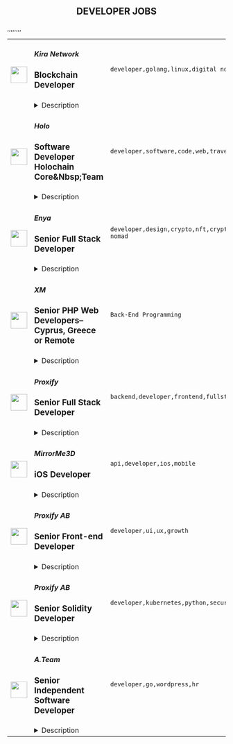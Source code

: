 <div align="center"><h2>DEVELOPER JOBS</h2></div><table><tr>
                <td width="100" height="100" rowspan="2">
                    <img src="https://remoteok.com/assets/img/jobs/a52403dfef80da348b36a5e3c4ad0f371669274139.peg" width="38px" height="auto">
                </td>
                <td width="300">
                    <h5>Kira Network</h5>
                    <h3>Blockchain Developer</h3>
                </td>
                <td width="300">
                    <code>developer,golang,linux,digital nomad</code>
                </td>
                <td width="200">
                <text>1 days ago</text>
                </td>
                <td width="100" rowspan="2">
                <a href="https://remoteOK.com/remote-jobs/remote-blockchain-developer-kira-network-153689" align="right" target="_blank">Apply</a>
                </td>
            </tr>
            <tr>
                <td colspan="3">
                <details><summary>Description</summary>
                <p>KIRA Blockchain Developer</p>

<h3>
<br>
Requirements:</h3>

<ul>
        <li>Excellent understanding of Golang and cosmos-sdk with prior experience in blockchain development. </li>
        <li>Strong familiarity with Linux OS,</li>
        <li>Basic familiarity  infrastructure development</li>
</ul><br/><br/>Please mention the word **EXCITE** and tag RMTguMjA1LjY2LjEwNg== when applying to show you read the job post completely (#RMTguMjA1LjY2LjEwNg==). This is a beta feature to avoid spam applicants. Companies can search these words to find applicants that read this and see they're human.
                </details>
                </td>
            </tr>,<tr>
                <td width="100" height="100" rowspan="2">
                    <img src="https://remoteok.com/assets/img/jobs/b5adefadd1fa433f29fa71bbd8e960361669101321.png" width="38px" height="auto">
                </td>
                <td width="300">
                    <h5>Holo</h5>
                    <h3>Software Developer Holochain Core&Nbsp;Team</h3>
                </td>
                <td width="300">
                    <code>developer,software,code,web,travel,cloud,digital nomad</code>
                </td>
                <td width="200">
                <text>3 days ago</text>
                </td>
                <td width="100" rowspan="2">
                <a href="https://remoteOK.com/remote-jobs/remote-software-developer-holochain-corenbspteam-holo-152677" align="right" target="_blank">Apply</a>
                </td>
            </tr>
            <tr>
                <td colspan="3">
                <details><summary>Description</summary>
                <div>
<p></p>
<p><span>Full time - contract<br>(Full Time - 100% Remote Work)</span></p>
<p></p>
<p></p>
<p>Time Zone: CET TO ET  (EU to Eastern USA)</p>
<p></p>
<p></p>
<p>Language: English Fluenc<span>y</span></p>
<p></p>
<p></p>
<p>This opportunity is in a rapidly growing, disruptive global tech startup.</p>
<p></p>
<p></p>
<p>We are looking for a software developer to join our Holochain core team. </p>
<p></p>
<p></p>
<h3><b>What will you do:</b></h3>
<p></p>
<p></p>
<p>The person best suited for this role will be able to engage directly with our open-source community and internal app devs to respond to issues and feedback, as well as the ability to dive deep into the code to solve problems and implement new features. You will know you are the person for the job if:</p>
<p></p>
<p></p>
<ul>
<li>You are able to effectively work on an established codebase.</li>
<li>You are open and excited to interface with the community of developers to:<ul>
<li><span>Respond to Github issues</span></li>
<li>Respond to bugs and implement fixes</li>
<li>Receive and respond to feedback and requests from the community</li>
</ul>
</li>
<li>You can deep dive into potentially time-sensitive community/product issues, create reproductions as needed, and implement timely and correct iterative fixes<ul>
<li>Performance testing</li>
<li>Correctness of implementation</li>
<li>Ergonomics (DRY, maintainable, testable patterns)</li>
</ul>
</li>
<li>You can jump into our Continuous integration pipeline to make improvements, including our hand-crafted Nix environment</li>
<li>You are proficient in documenting your own code and improving existing documentation as needed</li>
<li>You are comfortable writing thorough tests for your code</li>
<li>You are comfortable giving and receiving code reviews for your and your teammatesâ work</li>
<li>You have an orientation to win as a team: You develop solutions independently and together with distributed teams, using modern software development and agile methodologies</li>
<li>Experience working with and contributing to open-source projects is nice to have</li>
<li>Excellent and direct communication is a must</li>
<li>Willingness to learn new technologies is a must</li>
</ul>
<p></p>
<p></p>
<h3>Skill<b>s</b>:</h3>
<p></p>
<p></p>
<ul>
<li>Experience C/C++/Go/Rust experience, or similar systems programming experience - 2 years</li>
<li>Mastery of CI frameworks and tools, including Travis, Docker</li>
<li>A basic high-level understanding of Holochain is a nice to have â bonus points for direct experience working with Holochain</li>
<li>Knowledge of secure coding practices</li>
<li>Experience with multi-threaded programming</li>
<li>In-depth knowledge of the software development life cycle</li>
<li>Startup experience - 4 years</li>
</ul>
<p></p>
<p></p>
<h3>Some details about what we offer:</h3>
<p></p>
<p></p>
<ul>
<li><span>Market salary (National Currency)</span></li>
<li>RewardsProgram  (HoloFuel)</li>
<li>Supportive introductory period</li>
<li>Regular team meetings (remote/video)</li>
<li>Occasional Team travel 1-2x per year</li>
<li>Collaborative and inspiring culture</li>
<li>Flexible work schedules and vacation</li>
<li>Motivated, passionately engaged and evolutionary global teammates</li>
</ul>
<p></p>
<p></p>
<h3>About us</h3>
<p></p>
<p></p>
<p>Holochain is our new open-source framework infrastructure technology for distributed peer-to-peer applications. Holochain is fast, massively scalable, cost-effective, resource-efficient, and energy-efficient.</p>
<p></p>
<p></p>
<p>Holo, which is built on Holochain, is a distributed cloud platform and marketplace for hosting and serving other Holochain applications to everyday users connected to the Internet. Holo brings access to distributed applications to the familiar web browser by creating an ecosystem and a currency that enables distributed hosting services provided by peers.</p>
<p></p>
<p></p>
<p>With Holo, we envision a world where people own their own data and control their identity and privacy, a world where communities create together with patterns and tech designed to maximise individual, social and environmental well-being. Our aim is to make distributed peer-to-peer computing accessible to everyone.</p>
<p></p>
<p></p>
<p>Holo is an equal-opportunity employer, and we celebrate our diverse, creative, and collaborative team.</p>
<p></p>
<p><br><a rel="noopener noreferrer nofollow"><span>Apply Now!</span> <i></i></a></p>
</div><p><figure><iframe style="width:500px;height:281px;" src="//www.youtube.com/embed/TPVo0pOB2yQ" frameborder="0" allowfullscreen=""></iframe></figure></p><br/><br/>Please mention the word **THANK** and tag RMTguMjA1LjY2LjEwNg== when applying to show you read the job post completely (#RMTguMjA1LjY2LjEwNg==). This is a beta feature to avoid spam applicants. Companies can search these words to find applicants that read this and see they're human.
                </details>
                </td>
            </tr>,<tr>
                <td width="100" height="100" rowspan="2">
                    <img src="https://remoteok.com/assets/img/jobs/d68f89babb81c0f88126c75be98835831668928539.peg" width="38px" height="auto">
                </td>
                <td width="300">
                    <h5>Enya</h5>
                    <h3>Senior Full Stack Developer</h3>
                </td>
                <td width="300">
                    <code>developer,design,crypto,nft,cryptocurrency,ethereum,python,ui,code,web,javascript,cloud,senior,golang,engineer,engineering,backend,digital nomad</code>
                </td>
                <td width="200">
                <text>5 days ago</text>
                </td>
                <td width="100" rowspan="2">
                <a href="https://remoteOK.com/remote-jobs/remote-senior-full-stack-developer-enya-151715" align="right" target="_blank">Apply</a>
                </td>
            </tr>
            <tr>
                <td colspan="3">
                <details><summary>Description</summary>
                <div>Enya, as a core contributor to Boba Network is seeking a Full Stack Web Engineer that will be responsible for helping build our products end-to end, from customer insights through deployment. We're looking for someone who can understand our users (dApp developers and crypto consumers) and design products & systems to best serve their needs. This person will work with UI and graphic designers to bring a vision to life, while also contextualizing the engineering constraints of the product. In addition to being a part of the UI/UX design process, this role will execute on bringing their vision to life. This includes coding the front end of the product, while working with the rest of the engineering team to ensure that the designs fit with the technology of the back end.</div><h4>Responsibilities:</h4><ul>
<li>Understand the needs of users of Enya's products</li>
<li>Collaborate with internal and external partners to design the UI/UX of new products, as well as improvements to existing products</li>
<li>Execute on designs, building out the front and back end of new products</li>
<li>Develop the web infrastructure to support an expanding suite of products and offerings</li>
</ul><h4>Requirements:</h4><ul>
<li>Demonstrated experience building products from the ground up, including design, implementation, and maintenance.</li>
<li>Must have experience with libraries web3.js/ethers.js and Ethereum nodes</li>
<li>The ideal candidate will have familiarity with cryptocurrency or decentralized applications, and has been an experienced user or designer of products in the crypto ecosystem.</li>
<li>Expertise in Javascript/Typescript and using modern Javascript frameworks - Vue, React/Redux</li>
<li>Expertise in working with backend stacks including NodeJs</li>
<li>Experience with Golang (and/or Python is a plus) is preferred</li>
<li>Familiarity with cloud services (AWS, GCP)</li>
</ul><div><br></div><div><span style="font-size:18px;">About Enya</span></div><div><br></div><div><span style="font-size:11pt;">Enya Labs is a contributor to the Boba Network, a multichain Layer 2 that reduces the barriers of adoption for users and developers. We are empowering Gaming, DeFi, and NFT projects to scale more cost-effectively while delivering a smoother user experience. Boba's Hybrid Compute technology enables developers across the blockchain ecosystem to build dApps that invoke code executed on web-scale infrastructure, making it possible to leverage sophisticated algorithms that are either too expensive or impossible to execute on-chain. </span></div><br/><br/>Please mention the word **BARGAIN** and tag RMTguMjA1LjY2LjEwNg== when applying to show you read the job post completely (#RMTguMjA1LjY2LjEwNg==). This is a beta feature to avoid spam applicants. Companies can search these words to find applicants that read this and see they're human.
                </details>
                </td>
            </tr>,<tr>
                <td width="100" height="100" rowspan="2">
                    <img src="https://wwr-pro.s3.amazonaws.com/logos/0066/8312/logo.gif" width="38px" height="auto">
                </td>
                <td width="300">
                    <h5>XM</h5>
                    <h3> Senior PHP Web Developers– Cyprus, Greece or Remote</h3>
                </td>
                <td width="300">
                    <code>Back-End Programming</code>
                </td>
                <td width="200">
                <text>3 days ago</text>
                </td>
                <td width="100" rowspan="2">
                <a href="https://weworkremotely.com/remote-jobs/xm-senior-php-web-developers-cyprus-greece-or-remote" align="right" target="_blank">Apply</a>
                </td>
            </tr>
            <tr>
                <td colspan="3">
                <details><summary>Description</summary>
                <img src="https://we-work-remotely.imgix.net/logos/0066/8312/logo.gif?ixlib=rails-4.0.0&w=50&h=50&dpr=2&fit=fill&auto=compress" />

<p>
  <strong>Headquarters:</strong> Cyprus, Greece or Remote
    <br /><strong>URL:</strong> <a href="https://xm.com">https://xm.com</a>
</p>

<div>
<strong>Reference Number: SPHPWD1021<br></strong><br>
</div><div>
<strong> <br></strong><br>
</div><div>
<strong>The role:<br></strong><br>
</div><div>As our new Senior PHP Developer, you will join an amazing team who is dedicated to taking the next step in software engineering. You will make key decisions on software processes, and use Kubernetes and Terraform on PHP, Go, React &amp; Angular on AWS. The team will keep you up-to-date with the latest technology stacks and processes and help you see challenging projects from beginning to end.<br><br>
</div><div> <br><br>
</div><div>
<strong>The main responsibilities of the role include:<br></strong><br>
</div><div>●        Design and implement new features/projects</div><div>●        Maintain and refactor existing web applications such as the company's website, registration forms, Members Area and internal web services</div><div>●        Research and integrate new web technologies</div><div>●        Write tests that will run on a continuous integration server 24/7 to ensure code testability, code coverage and quality conforms to the company’s highest standards</div><div>●        Resolve support tickets for IT related issues</div><div>
<strong> <br></strong><br>
</div><div>
<strong>Main requirements:<br></strong><br>
</div><div>●        BSc/MSc in information technology or any other relevant degree</div><div>●        At least 3 years of experience in a similar position</div><div>●        Very good knowledge of PHP 7+, MySQL, Redis, Git</div><div>●        Very good understanding of object-oriented programming principles</div><div>●        Experience in creating and consuming web services</div><div>●        Experience with modern PHP frameworks</div><div>●        Experience in writing tests with PHPUnit</div><div>●        Ability to research and adapt new web technologies that add value to the team</div><div>●        Strong organisational skills with the ability to multitask and prioritise</div><div>●        Problem solving and analytical skills</div><div>●        Ability to work independently and integrate well within a team</div><div>
<strong> <br></strong><br>
</div><div>
<strong>The following will be considered an advantage:<br></strong><br>
</div><div>●        Experience in Symfony framework</div><div>●        Experience in the development of REST APIs</div><div>●        Experience in software development practices like design patterns, SOLID principles, DRY</div><div>●        Very good understanding of security practices (OWASP)</div><div>●        Experience with cloud providers (e.g. AWS)</div><div>●        Experience in database query optimization</div><div>●        Experience in creating composer packages</div><div>●        Experience in front-end frameworks or libraries like Angular or React</div><div>
<strong> <br></strong><br>
</div><div>
<strong>Benefit from:<br></strong><br>
</div><div>●        Attractive remuneration package </div><div>●        Private health insurance</div><div>●        Food allowance</div><div>●        Intellectually stimulating work environment</div><div>●        Continuous personal development and international training opportunities</div><div> </div><div>
<br>Type of employment: Full time<br><br>
</div><div>
<br>Location: Cyprus, Greece or Remote <br><br>
</div><div>
<br> <br><br>
</div><div>Please visit our website <a href="http://www.xm.com/careers">www.xm.com/careers</a> to submit your online application for this position. </div><div> </div><div> </div><div><strong>All applications will be treated with strict confidentiality!</strong></div>

<p><strong>To apply:</strong> <a href="https://weworkremotely.com/remote-jobs/xm-senior-php-web-developers-cyprus-greece-or-remote">https://weworkremotely.com/remote-jobs/xm-senior-php-web-developers-cyprus-greece-or-remote</a></p>

                </details>
                </td>
            </tr>,<tr>
                <td width="100" height="100" rowspan="2">
                    <img src="https://wwr-pro.s3.amazonaws.com/logos/0081/6740/logo.gif" width="38px" height="auto">
                </td>
                <td width="300">
                    <h5>Proxify AB</h5>
                    <h3> Senior Golang Developer</h3>
                </td>
                <td width="300">
                    <code>Back-End Programming</code>
                </td>
                <td width="200">
                <text>6 days ago</text>
                </td>
                <td width="100" rowspan="2">
                <a href="https://weworkremotely.com/remote-jobs/proxify-ab-senior-golang-developer-long-term-job-100-remote" align="right" target="_blank">Apply</a>
                </td>
            </tr>
            <tr>
                <td colspan="3">
                <details><summary>Description</summary>
                <img src="https://we-work-remotely.imgix.net/logos/0081/6740/logo.gif?ixlib=rails-4.0.0&w=50&h=50&dpr=2&fit=fill&auto=compress" />

<p>
  <strong>Headquarters:</strong> Sweden
    <br /><strong>URL:</strong> <a href="http://career.proxify.io">http://career.proxify.io</a>
</p>

<div><strong>The Role:</strong></div><div>We are searching for a Senior Golang Developer. You can be a perfect candidate if you are growth-oriented, you take pleasure in your work, and you enjoy working on new ideas to develop exciting products. By joining Proxify, you will get considerable opportunities to work with leading brands and amazing startups to build their next product and growth features. </div><div><br></div><div><strong>What we are looking for:</strong></div><div><br></div><ul>
<li>You have +3 years of solid development experience with Golang;</li>
<li>You follow best practices and conventions;</li>
<li>Responsible and able to work with minimal supervision;</li>
<li>Upper-intermediate English level;</li>
<li>You can communicate well with both technical and non-technical clients.</li>
</ul><div>
<strong><br>Nice-to-have:</strong> </div><ul>
<li>Timezone: CET (+/- 3 hours);</li>
<li>Basic knowledge of DevOps culture and REST API development would be a plus.</li>
</ul><div><br></div><div><strong>Responsibilities:</strong></div><ul>
<li>Design, develop, document, and test core software components according to product requirements;</li>
<li>Collaborate with other team members to incorporate their development work;</li>
<li>Work with QA and DevOps teams to deliver quality software research and investigate product requirements and new technologies;</li>
<li>Collaborate with the stakeholders.</li>
</ul><div><br></div><div>
<strong>What we offer:<br></strong>💻 <strong>100% remote work</strong>: Work from anywhere.<br>👌🏻 <strong>Flexibility</strong>: The ability to change one project to another one.<br>💵 <strong>Financial growth</strong>: Competitive compensation and performance-based increases.<br>🧘🏻‍♂️ <strong>Freedom</strong>: Very flexible working schedule.<br>🚀 <strong>360-degree growth</strong>: Opportunities for professional development and personal growth.</div><div>
<br><br>
</div><div><strong>Your benefits with Proxify:</strong></div><ul>
<li>
<strong>Be part of Proxify community</strong>: Network with like-minded and enthusiastic individuals to make a difference. </li>
<li>
<strong>Make an impact</strong>: You get the opportunity to work on the projects that inspire you and add value to your career.</li>
<li>
<strong>Transparency</strong>: Contracts with transparency in earnings and working hours.</li>
<li>
<strong>Save your time</strong>: Fast and efficient hiring process to match you with the project of your preference.</li>
<li>
<strong>Ownership: </strong>Take ownership of your work and enjoy more freedom in your career.</li>
</ul><div>
<br><br>
</div>

<p><strong>To apply:</strong> <a href="https://weworkremotely.com/remote-jobs/proxify-ab-senior-golang-developer-long-term-job-100-remote">https://weworkremotely.com/remote-jobs/proxify-ab-senior-golang-developer-long-term-job-100-remote</a></p>

                </details>
                </td>
            </tr>,<tr>
                <td width="100" height="100" rowspan="2">
                    <img src="https://wwr-pro.s3.amazonaws.com/logos/0082/0394/logo.gif" width="38px" height="auto">
                </td>
                <td width="300">
                    <h5>amazee.io</h5>
                    <h3> Frontend Developer - (80% - 100%)</h3>
                </td>
                <td width="300">
                    <code>Front-End Programming</code>
                </td>
                <td width="200">
                <text>6 days ago</text>
                </td>
                <td width="100" rowspan="2">
                <a href="https://weworkremotely.com/remote-jobs/amazee-io-frontend-developer-80-100-1" align="right" target="_blank">Apply</a>
                </td>
            </tr>
            <tr>
                <td colspan="3">
                <details><summary>Description</summary>
                <img src="https://we-work-remotely.imgix.net/logos/0082/0394/logo.gif?ixlib=rails-4.0.0&w=50&h=50&dpr=2&fit=fill&auto=compress" />

<p>
  <strong>Headquarters:</strong> Zurich, Switzerland 
    <br /><strong>URL:</strong> <a href="https://amazee.io">https://amazee.io</a>
</p>

<div>
<strong>Frontend Developer - Remote (80% - 100%)<br><br>Description: </strong><br><br>Hi! We're <a href="http://amazee.io/">amazee.io</a>, a ZeroOps application delivery hub for engineering teams to deploy applications more easily. Our developer-centric, open source platform makes developers’ lives and jobs easier, minimizing the stress of managing infrastructure or operations. amazee.io supports organizations across the globe to accelerate their cloud and container adoption, along with providing easily managed Kubernetes for developer teams. We run anywhere in the world, with 24/7/365 dedicated support. </div><div><br></div><div>We’re looking for a Frontend Developer to join our remote team. As a Frontend Developer with amazee.io, you’ll be working alongside a UX designer and a UI designer on our core ZeroOps applications delivery product, Lagoon. You’ll be key in transforming Lagoon from a developer focused tool, to a market ready intuitively designed platform, by implementing design and interaction changes, turning the work of the UX and UI designers into well functioning code. We’ve got some exciting new directions to take our interfaces and integrations, and in delivering a more complete experience for all our users. </div><div><br></div><div>If you feel like this could be the role for you, then come and join a team of open source enthusiasts, committed to providing flexible web solutions in an open and transparent work environment, and having fun doing it.</div><div><br></div><div><strong>What you’ll be doing: </strong></div><ul>
<li>Breathing new life into our React-based Lagoon UI, refining the integration between it and our GraphQL API</li>
<li>Owning the entire development lifecycle for the UI components, over their various iterations</li>
<li>Implementing a design system and set of components to guide the future development of the UI</li>
<li>Implementing iterations of the UI and components as React Native plugins to third party applications</li>
<li>Working with our UI, product and engineering teams to design, develop and iterate a range of prototypes for upcoming features</li>
</ul><div><br></div><div><strong>What you’ll bring:</strong></div><ul>
<li>Experience developing in React, React Native, GraphQL</li>
<li>Experience with integrating backend technologies (e.g server-side rendering, single sign-on)</li>
<li>Understanding of how to implement and maintain design systems</li>
<li>Ability to perform end-to-end Javascript testing and compatibility</li>
<li>Experience with shipping features via feature flags, phased rollouts and A/B testing</li>
<li>Comfort communicating technical topics in English, both verbal and written<br><br>
</li>
</ul><div>amazee.io is dedicated to providing a work environment of trust, transparency, and inclusion for everyone. As a fully remote company we offer flexibility when it comes to working hours and location. Here’s some other things you can expect from us.</div><div><br></div><div><strong>What we’ll bring:</strong></div><ul>
<li>A fully distributed team of creative colleagues in a flat, open and transparent organization </li>
<li>Flexible working hours, and time off in lieu when you work overhours</li>
<li>Fully Remote working </li>
<li>5 paid days off a year for conference attendance or education related commitments </li>
<li>An annual education benefit of $1,500 or equivalent to dedicate to your professional development</li>
<li>An annual wellbeing benefit of $500 or equivalent to dedicate to your physical or mental health </li>
<li>A monthly connectivity benefit of $100 or equivalent for you to expense internet costs as a remote worker </li>
<li>Your own annual tech budget, with full initial setup provided</li>
<li>Sweet, sweet Swag - Hoodies and other goodies </li>
<li>
<strong>amazee.io Quest!</strong> - After 3 years, you’ll get 3 weeks paid off work to undertake a profound personal goal, or undertake a bucket list type challenge.</li>
</ul><div><br></div><div><strong>So what’s next?: </strong></div><div><br></div><div>Apply! Send us your CV and Cover Letter, showcasing who you are, your experience, and anything else you think we should know! </div><div><br></div><div>The amazee.io Team.</div>

<p><strong>To apply:</strong> <a href="https://weworkremotely.com/remote-jobs/amazee-io-frontend-developer-80-100-1">https://weworkremotely.com/remote-jobs/amazee-io-frontend-developer-80-100-1</a></p>

                </details>
                </td>
            </tr>,<tr>
                <td width="100" height="100" rowspan="2">
                    <img src="https://wwr-pro.s3.amazonaws.com/logos/0075/9084/logo.gif" width="38px" height="auto">
                </td>
                <td width="300">
                    <h5>TestGorilla</h5>
                    <h3> Frontend Engineer (Angular Developer)</h3>
                </td>
                <td width="300">
                    <code>Front-End Programming</code>
                </td>
                <td width="200">
                <text>9 days ago</text>
                </td>
                <td width="100" rowspan="2">
                <a href="https://weworkremotely.com/remote-jobs/testgorilla-frontend-engineer-angular-developer-4" align="right" target="_blank">Apply</a>
                </td>
            </tr>
            <tr>
                <td colspan="3">
                <details><summary>Description</summary>
                <img src="https://we-work-remotely.imgix.net/logos/0075/9084/logo.gif?ixlib=rails-4.0.0&w=50&h=50&dpr=2&fit=fill&auto=compress" />

<p>
  <strong>Headquarters:</strong> Amsterdam, The Netherlands
    <br /><strong>URL:</strong> <a href="https://www.testgorilla.com/">https://www.testgorilla.com/</a>
</p>

<div>Hi there,<br><br>
</div><div>I’m Nicolas, TestGorilla’s Head of Engineering. We’re a fast-growing HR tech startup that helps hiring teams make better hiring decisions faster and bias-free.<br><br>Over the past year, we’ve experienced tremendous growth. More than 7,500 companies have replaced CVs with our assessments to screen candidates in an unbiased and data-driven way.<br><br>
</div><div>As we scale our efforts in 2022 and beyond, we’re looking for a<strong> Frontend Engineer</strong> who’s passionate about joining our quest to help people land dream jobs.<br><br>
</div><h1>The proposition</h1><ul>
<li>Helping shape a fast-growing HR tech startup as an early employee</li>
<li>Fully remote position with bright, motivated, and friendly colleagues around the world </li>
<li>Competitive salary incl. bonus and stock options</li>
<li>Flexible hours and vacation</li>
<li>Paid parental leave </li>
<li>€1000 remote working budget per year</li>
<li>Learning &amp; development budget of 3.5% of salary</li>
</ul><div>
<br><br>
</div><h1>The role in context</h1><div>We are looking for a<strong> Frontend Engineer</strong> to join our engineering department and help us bring our product to Enterprise level maturity. Your work will directly impact hundreds of thousands of users around the world.</div><div> </div><div>As a member of the engineering team, you will build and deliver frontend solutions to provide extraordinary product experiences for our users, including SPAs and reusable components for the rapid growth of all our products.</div><div> </div><div>You’ll own the design, code, and deployment of solutions and make sure they perform and scale in production. </div><div>
<br> </div><h1>You’ll spend time on the following</h1><ul>
<li>Take full <strong>ownership</strong> of the frontend; from low-level optimizations to improving user experience</li>
<li>Build <strong>reusable</strong> code and libraries for future use</li>
<li>Ensure the technical feasibility of <a href="https://www.testgorilla.com/test-library/role-specific-skills-tests/ux-ui-design-test/">UI/UX designs</a> and propose features and functionalities to the product team</li>
<li>
<strong>Optimize</strong> the application for maximum speed and scalability</li>
<li>Lead the entire <strong>software development and delivery</strong> cycle from ideation to deployment and everything in between</li>
<li>Efficiently utilize <strong>DevOps</strong> tools and practices to deliver high-quality software as well as value to end customers as early as possible</li>
<li>Work in a collaborative, talented <strong>distributed team</strong> across Europe, United States, South America, and Asia</li>
<li>You will act as a <strong>mentor</strong> for less-experienced team members through both your technical knowledge and leadership skills</li>
</ul><div>
<br><br>
</div><h1>Here’s what we’re looking for</h1><ul>
<li>You are inspired by our mission of putting<em> 1 billion people in dream jobs</em> </li>
<li> You are fully aligned with our <a href="https://www.testgorilla.com/careers/">values</a>
</li>
<li>You have 4-6 years of experience designing, implementing, running, and maintaining production <strong>front-end code</strong> using modern client-side development frameworks based on JS/TS such as <a href="https://www.testgorilla.com/test-library/programming-skills-tests/angular-test/">Angular</a>
</li>
<li>You strive for <strong>excellence:</strong> pixel-perfect, high-quality code, and lightning-fast load times</li>
<li>You care deeply about building a <strong>world-class engineering</strong> team</li>
<li>You have a solid understanding of<strong> UX/UI design, usability, and accessibility</strong>
</li>
<li>You are passionate about improving skills and <strong>learning</strong> new technologies</li>
<li>You enjoy <strong>influencing others</strong> and always advocate for technical excellence while being open to change</li>
<li>You’re <strong>resilient</strong> in ambiguous situations and can approach challenges from multiple perspectives</li>
<li>You have strong written and verbal <strong>communication skills</strong>. You can validate your decisions and communicate them clearly</li>
</ul><div>
<br><br>
</div><h1>Bonus points if ...</h1><ul>
<li>you have experience in a SaaS product based company</li>
<li>you are comfortable with Agile methods, such as Extreme Programming (XP), Scrum, and/or Kanban</li>
<li>you have a working knowledge of cloud technology such as <a href="https://www.testgorilla.com/test-library/role-specific-skills-tests/aws-test/">AWS</a>, Azure, Kubernetes, and Docker </li>
</ul><div>
<br><br>
</div><h1>Interested?</h1><div>Here at TestGorilla, we eat our own dog food. We use our assessment platform to make sure we make the best hiring decisions faster and bias-free. I took one too and I enjoyed it!<br><br>
</div><div>So if this role sounds like a good fit for you, I’d like you to <a href="https://assessment.testgorilla.com/testtaker/publicinvitation/dfb458d5-b49e-4c93-a830-fdfa210e733f">take an assessment </a>so we can get a better idea about whether you would fit the role. It’s also a great opportunity for you to get to know our product! <br><br>
</div><div>If you’re hired, I’ll do everything I can to help you succeed at <a href="https://www.testgorilla.com/">TestGorilla</a> and throughout the rest of your career.</div>

<p><strong>To apply:</strong> <a href="https://weworkremotely.com/remote-jobs/testgorilla-frontend-engineer-angular-developer-4">https://weworkremotely.com/remote-jobs/testgorilla-frontend-engineer-angular-developer-4</a></p>

                </details>
                </td>
            </tr>,<tr>
                <td width="100" height="100" rowspan="2">
                    <img src="https://wwr-pro.s3.amazonaws.com/logos/0018/3747/logo.gif" width="38px" height="auto">
                </td>
                <td width="300">
                    <h5>Credit Glory</h5>
                    <h3> Senior Ruby on Rails Developer</h3>
                </td>
                <td width="300">
                    <code>Full-Stack Programming</code>
                </td>
                <td width="200">
                <text>31 days ago</text>
                </td>
                <td width="100" rowspan="2">
                <a href="https://weworkremotely.com/remote-jobs/credit-glory-senior-ruby-on-rails-developer-1" align="right" target="_blank">Apply</a>
                </td>
            </tr>
            <tr>
                <td colspan="3">
                <details><summary>Description</summary>
                <img src="https://we-work-remotely.imgix.net/logos/0018/3747/logo.gif?ixlib=rails-4.0.0&w=50&h=50&dpr=2&fit=fill&auto=compress" />

<p>
  <strong>Headquarters:</strong> Henderson, NV
    <br /><strong>URL:</strong> <a href="http://www.creditglory.com">http://www.creditglory.com</a>
</p>

<div>
<strong>About Us<br></strong><br>
</div><div>We are a fully remote team looking for a proactive and experienced Senior Rails Developer to join our team.</div><div> </div><div>Your responsibilities will include working closely with our CTO &amp; COO to develop new, innovative &amp; exciting features (+ improve existing ones) that help improve our customers’ financial future. </div><div> </div><div>If you enjoy solving complex problems, can work across the whole stack from backend to frontend, and know how to get the job done right the first time, this might be a great position for you.</div><div><br></div><div>
<br><strong>What We’re Looking For:</strong>
</div><ul>
<li>5+ years experience with Ruby on Rails</li>
<li>Ability to work across the whole stack</li>
<li>Hotwire and Stimulus.JS experience is a plus</li>
<li>TailwindCSS experience is a plus as well</li>
<li>Good experience with testing - both unit, integration, and E2E</li>
<li>Good working knowledge of SQL and PostgresSQL</li>
<li>Previous experience working remotely</li>
<li>Analytical, pro-active &amp; problem-solving skills (along with attention to detail)</li>
<li>Good written and verbal communication skills</li>
<li>Ability to receive &amp; administer constructive feedback</li>
<li>4-hour overlap with CET timezone required.<br><br>
</li>
</ul><div><strong>What You’ll Do:</strong></div><ul>
<li>You’ll work with us to architect, build, deploy, and maintain applications that serve both internal and external users</li>
<li>Design and develop well-tested code when needed</li>
<li>Write proof of concept or throwaway code when the situation calls for it</li>
<li>Increase overall code quality long-term</li>
</ul><div><strong><br>Examples of Actual Things You Might Work On:</strong></div><ul>
<li>Building a cost-effective contact centre</li>
<li>Reconciling different reports to find the source of the truth</li>
<li>Integrate a 3rd party affiliate API</li>
<li>Build a new report in Grafana (using SQL queries)</li>
<li>Build a new sign-up form for a specific marketing campaign</li>
</ul><div><br></div><div>
<strong>Pay<br></strong><br>
</div><div>Starting salary is between $80,000 - $120,000 USD depending on your skills and experience. Earning potential for tenured developers is &gt;=$150,000 + based on tangible value provision.</div>

<p><strong>To apply:</strong> <a href="https://weworkremotely.com/remote-jobs/credit-glory-senior-ruby-on-rails-developer-1">https://weworkremotely.com/remote-jobs/credit-glory-senior-ruby-on-rails-developer-1</a></p>

                </details>
                </td>
            </tr>,<tr>
                <td width="100" height="100" rowspan="2">
                    <img src="https://weworkremotely.com/assets/IsotypeV2-1ebe3dd57673f3e8d02b7490bc0faaef55d6a95d3a4aaf17298bd3ed503ae7fe.svg" width="38px" height="auto">
                </td>
                <td width="300">
                    <h5>Sendwave</h5>
                    <h3> Senior Developer Productivity Engineer (Remote)</h3>
                </td>
                <td width="300">
                    <code>Back-End Programming</code>
                </td>
                <td width="200">
                <text>37 days ago</text>
                </td>
                <td width="100" rowspan="2">
                <a href="https://weworkremotely.com/remote-jobs/sendwave-senior-developer-productivity-engineer-remote" align="right" target="_blank">Apply</a>
                </td>
            </tr>
            <tr>
                <td colspan="3">
                <details><summary>Description</summary>
                

<p>
  <strong>Headquarters:</strong> Boston, MA
    <br /><strong>URL:</strong> <a href="https://sendwave.com">https://sendwave.com</a>
</p>

<div><br></div><div>
<strong>How we work<br></strong><br>
</div><div>What we’re most proud of though is our brilliant, creative, and tenacious team. Our remote-first workplace means you’ll be working with Sendwavers in Europe, Africa, South America, and the U.S. that all share a core set of Sendwave values. What exactly are those values? Glad you asked.<br><br>
</div><ol>
<li>
<strong>Prioritize fearlessly.</strong><br>There will always be more problems to solve and opportunities to pursue than we have the capacity for. We’re not afraid to say no and are willing to let fires burn, knowing that to win we must discern and execute decisively on the vital few rather than the important many.</li>
<li>
<strong>Take full ownership of the outcomes we’re responsible for.</strong><br>Our job is not to do what we can to solve a problem. It's to ensure that problem is solved. If an attempt to solve a problem doesn't work, we seek an alternative. If we need help, we request it, and, if necessary, demand it.</li>
<li>
<strong>Forge a diverse team and inclusive culture.</strong><br>We believe the challenges we’re addressing will be best met by a truly global, diverse team, working together. We’re not naive to the systemic bias and discrimination that make this easier said than done, so we check our egos, listen deeply, and measure progress towards making this a fundamental part of our success.</li>
<li>
<strong>Maximize our rate of learning.</strong><br>We view projects as ever-evolving drafts and welcome opportunities to discover that what we had in mind won't work so we can move to an even better end state. Most importantly, we do this fast. The faster we run these loops — as a company and individuals — the faster we’ll achieve our mission.</li>
<li>
<strong>Embrace embarrassing honesty from ourselves and others.</strong><br>We function best when we're open and honest with one another — especially about our challenges and doubts. We lean into uncomfortable conversations and support our colleagues when they do the same.</li>
<li>
<strong>Maximize energy, not time spent.</strong><br>We measure our own and others’ contributions by objectives reached, not time spent. Living a full life outside of work is necessary for high achievement over the long term.</li>
</ol><div>
<br> <br><br>
</div><div>
<strong><br>Your key area of focus:<br></strong><br>
</div><div>A good CI/CD pipeline helps our engineers deliver features quickly, efficiently, and safely to production. A Senior Developer Tooling Engineer at Sendwave aims to apply the same principles to our tooling that supports our wider engineering organization.<br><br>You’ll be working on automating complex processes, reducing manual steps in day-to-day workloads, improving infrastructure health visibility, and improving our engineers' delivery of code. You'll take on the burden of managing how software gets delivered to production and ensuring that our infrastructure just works. In short, you’ll provide leverage for the other engineers at Sendwave to continue making sending money as easy and simple as sending a text.<br><br>
</div><div><strong><br>In the first few months, you’ll:</strong></div><ul>
<li>Work on improving our development tools and experience so that engineers can ship work faster.</li>
<li>Build tools to help increase visibility into more opaque processes and pipelines.</li>
<li>Create automation for manual tasks, or workflows that span multiple different sources.</li>
<li>Explore and evaluate third-party or in-house solutions for complex process problems.</li>
<li>Participate in an on-call rotation to handle problems outside of business hours so that our system is always available to our users</li>
<li>Uncover bottlenecks in our software delivery process and improve them.</li>
</ul><div><strong><br>What you bring to the table:</strong></div><ul>
<li>3+ years of professional experience in DevOps, SRE, Software Development, or an equivalent field.</li>
<li>Experience working closely with key stakeholders across an organization's development, operations, and business units.</li>
<li>2+ years working with AWS or Google Cloud.</li>
<li>Proficient in code deployment tools (Terraform, Puppet, Ansible, Chef)</li>
<li>Experienced with scripting (Bash, Python)</li>
<li>Experience working with Git and other CI/CD tools and pipelines.</li>
</ul><div><strong><br>Bonus points if you:</strong></div><ul>
<li>Are a creative and flexible problem solver, and interested in finding the best solutions for our particular needs</li>
<li>Like getting in the weeds and making projects happen</li>
<li>Are excited about multiple kinds of work and want to help out where it’s needed</li>
<li>Are comfortable defaulting to over-communication and overreaching when it comes to coordination.</li>
<li>Adjust quickly to changing priorities and conditions and cope effectively with complexity and change.</li>
<li>Have created BI dashboards and tooling in a previous role.</li>
<li>Have experience with Load/Stress testing and tools.</li>
<li>Have experience with service-based architectures.</li>
</ul><div><strong><br>Key Details:</strong></div><ul>
<li>Location: Our company is 100% remote. This is a permanent position and you can be based anywhere in the United States, Canada, United Kingdom, Germany, France, or Belgium.</li>
<li>Competitive compensation package</li>
<li>Major benefits:</li>
<li>Subsidized health insurance and retirement contribution matching (both vary from country to country)</li>
<li>26 weeks of fully paid parental leave and subsidized fertility assistance</li>
<li>Unlimited vacation with a 20-day <em>minimum</em> requirement</li>
<li>$10,000 annual charitable donation matching</li>
</ul><div><strong><br>And best of all:</strong></div><ul>
<li>Our team of over 400 employees is fully distributed across the world. We are working from coffee shops, homes, and co-working spaces — making us one of the larger fully distributed growth-stage startups in the world.</li>
<li>We are proud parents, community organizers, farmers, band members, yoga teachers, YouTube influencers, former Olympians, and serial entrepreneurs.</li>
<li>We collectively speak over twenty languages, including Akuapem, Amharic, Bengali, Ewe, Fante, Ga, Igbo, Kalenjin, Luganda, Oromo, Somali, Swahili, Wolof, Bulgarian, Croatian, Czech, Danish, Dutch, English, Estonian, Finnish, French, German, Greek, Hungarian, Irish, Italian, Latvian, Lithuanian, Maltese, Polish, Portuguese, Romanian, Slovak, Slovenian, Spanish and Swedish.</li>
<li>We recently joined forces with WorldRemit, another remittance company. We’re excited about the ways we can collaborate and continue to provide the best service to our users.</li>
</ul><div>
<strong><br>Ready to apply?<br></strong><br>
</div><div>
<br>Applications will be reviewed on a rolling basis. If interested, please submit your resume along with a cover letter highlighting why your experience demonstrates you meet the requirements of the role. Please also indicate the countries in which you have work authorization.<br><br>
</div><div>
<strong><em><br>Confidence can sometimes hold us back from applying for a job. But we'll let you in on a secret: there's no such thing as a 'perfect' candidate. Sendwave is a place where everyone can thrive. So however you identify and whatever background you bring with you, please apply if this is a role that would make you excited to wake up every day.<br></em></strong><br>
</div>

<p><strong>To apply:</strong> <a href="https://weworkremotely.com/remote-jobs/sendwave-senior-developer-productivity-engineer-remote">https://weworkremotely.com/remote-jobs/sendwave-senior-developer-productivity-engineer-remote</a></p>

                </details>
                </td>
            </tr>,<tr>
                <td width="100" height="100" rowspan="2">
                    <img src="https://weworkremotely.com/assets/IsotypeV2-1ebe3dd57673f3e8d02b7490bc0faaef55d6a95d3a4aaf17298bd3ed503ae7fe.svg" width="38px" height="auto">
                </td>
                <td width="300">
                    <h5>Data Virtuality GmbH</h5>
                    <h3> Senior Backend Developer (Java)</h3>
                </td>
                <td width="300">
                    <code>Back-End Programming</code>
                </td>
                <td width="200">
                <text>66 days ago</text>
                </td>
                <td width="100" rowspan="2">
                <a href="https://weworkremotely.com/remote-jobs/data-virtuality-gmbh-senior-backend-developer-java" align="right" target="_blank">Apply</a>
                </td>
            </tr>
            <tr>
                <td colspan="3">
                <details><summary>Description</summary>
                

<p>
  <strong>Headquarters:</strong> Leipzig, Germany
    <br /><strong>URL:</strong> <a href="https://datavirtuality.com/en/careers/">https://datavirtuality.com/en/careers/</a>
</p>

<h1>SENIOR BACKEND DEVELOPER (m/f/d)</h1><div>Remote. Full-time. Unlimited Contract.<br><br><strong>Data Virtuality in a Sec</strong>
</div><div>Leading various large-scale data integration projects at a global media company, our founder and CEO Dr. Nick Golovin experienced that it isn’t enough to rely on just one data integration approach to meet the ever-changing business needs. The Data Virtuality Platform uniquely combines data virtualization and ETL to provide data professionals with a data integration tool that allows them always to choose the suitable method for the specific requirement. Data Virtuality’s flexible data integration approach is the reliable enabler and accelerator for modern data architectures, like data fabric, data mesh, unified data platform, and hybrid-/multi-cloud environments.</div><div><strong><br>As a Senior Backend Developer, you will be:</strong></div><div><br></div><div>
<strong>Coding Expert</strong> – You push on further developing our monolithic product Data Virtuality Platform. With your clean coding approach and your creative power, you conceive, develop, and integrate new components and applications into our products with the highest quality.</div><div><br></div><div>
<strong>Bug Buster</strong> – Your mission is to keep an eye on our existing products: You analyze and improve our components and fix bugs.</div><div><br></div><div>
<strong>Team Player</strong> – Working remotely: You are independent and reliable and stay in constant touch with the Data Virtuality Team. You keep exchanging ideas with your colleagues and help the team develop the best performance.</div><div><br></div><div><strong><br>Our ultimate candidate will have:</strong></div><ul>
<li>“Fluent in” Java</li>
<li>strong experience (5+ years) in database design, complex SQL queries</li>
<li>in-depth knowledge of OOD methodology, Java, XML, J2EE (JSP, JMS, EJB, Servlet, JDBC, JPA), and Web Services (SOAP &amp; REST)</li>
<li>working knowledge of Hibernate</li>
<li>keen understanding of the internal operation principles of an RDBMS, knowledge of Data Warehousing is a plus</li>
<li>practical knowledge of standard technologies for development, assembly (Maven), and versioning (Git)</li>
<li>strong experience (5+ years) in J2EE development with a focus on WildFly, JBoss, Tomcat, or a similar application server</li>
<li>in-depth knowledge of modern architectural concepts, design patterns, and agile software development (Scrum, Kanban)</li>
</ul><div><br></div><ul>
<li>fluent spoken and written English is a must-have criterion</li>
<li>clean and good quality coding approach is very important because of our complex product</li>
<li>analytical thinking, pragmatic development approach with a hands-on mentality</li>
<li>being a team player, but also being able to solve problems independently</li>
<li>understanding the requirements from the customer's view</li>
<li>generally very good communication behavior – on both customer and colleague side</li>
</ul><div><br></div><div><strong><br>What our fantastic team worldwide loves about working with Data Virtuality</strong></div><ul>
<li>A job with the stability and team spirit of an employee but also with the freedom and flexibility of a freelancer</li>
<li>A stable and reliable job with the freedom and flexibility of a freelancer</li>
<li>Flexible working hours + additional perks</li>
<li>Fast and dependable monthly payment – in EUR, USD, or Crypto, as you prefer</li>
<li>Contributing to the success of a growing company</li>
<li>Developing a groundbreaking data technology and working with cutting-edge technologies</li>
<li>Knowledgeable and approachable C-Level</li>
<li>Continuity and growth potential</li>
<li>Friendly and international colleagues</li>
<li>Full integration into our teams and invitation for our team events worldwide</li>
</ul><div>
<strong><br>This might be your new team!<br></strong><br>
</div><div>Working at Data Virtuality means being part of an international team and thriving. What we offer is remote work from your home, wherever it is. Further, you can expect an unlimited long-term freelance contract with full-time work, benefits, and genuine team spirit.<br><br>
</div><div>At Data Virtuality, you will experience respectful interactions, harmonious teamwork,<br>without a dog-eat-dog mentality!<br><br><strong><br>Our Tech Stack<br></strong><br>
</div><ul>
<li>Backend: J2EE application running in a JBoss/WildFly container to connect to any kind of<br>data source (relational/NoSQL/cloud-based databases, web services, text files, etc.) and to<br>query data by using SQL. Persistence layers and internal configurations are delegated to<br>Hibernate.</li>
<li>Frontend (Desktop): Desktop Application based on Eclipse RCP</li>
<li>Frontend (Web): several Web applications based on Angular</li>
<li>Operating System: Linux, Microsoft Windows, macOs</li>
<li>Languages: Java 11, C, C++, TypeScript, SQL, XML</li>
<li>Databases: Oracle, PostgreSQL, MySQL, MS SQL Server, Amazon Redshift, Snowflake,<br>Microsoft Azure Synapse Analytics, Exasol, Teradata, Vertica, MongoDB, etc.</li>
<li>Others: Web Services, JDBC, ODBC, REST, OData, LDAP</li>
<li>IDE: IntelliJ IDEA, Eclipse</li>
<li>Framework: Eclipse Rich Client Platform, JUnit, Spring, Hibernate, Angular, JQuery</li>
<li>Application Servers: WildFly, JBoss</li>
<li>Cloud Technologies: Amazon Web Services, Microsoft Azure, Google Cloud Platform</li>
<li>Development, Building, and Versioning tools: Maven, Ant, Git</li>
<li>Dev and CI tools: Jira, FishEye, BitBucket, GitLab, Crucible, Confluence, Jenkins</li>
<li>Virtualization and Containers: Docker, VirtualBox, VMware, Vagrant</li>
</ul><div><br></div><div>
<br><br>
</div>

<p><strong>To apply:</strong> <a href="https://weworkremotely.com/remote-jobs/data-virtuality-gmbh-senior-backend-developer-java">https://weworkremotely.com/remote-jobs/data-virtuality-gmbh-senior-backend-developer-java</a></p>

                </details>
                </td>
            </tr>,<tr>
                <td width="100" height="100" rowspan="2">
                    <img src="https://wwr-pro.s3.amazonaws.com/logos/0081/6914/logo.gif" width="38px" height="auto">
                </td>
                <td width="300">
                    <h5>Proxify AB</h5>
                    <h3> Senior Front-end Developer</h3>
                </td>
                <td width="300">
                    <code>Front-End Programming</code>
                </td>
                <td width="200">
                <text>73 days ago</text>
                </td>
                <td width="100" rowspan="2">
                <a href="https://weworkremotely.com/remote-jobs/proxify-ab-senior-front-end-developer-long-term-job-100-remote" align="right" target="_blank">Apply</a>
                </td>
            </tr>
            <tr>
                <td colspan="3">
                <details><summary>Description</summary>
                <img src="https://we-work-remotely.imgix.net/logos/0081/6914/logo.gif?ixlib=rails-4.0.0&w=50&h=50&dpr=2&fit=fill&auto=compress" />

<p>
  <strong>Headquarters:</strong> Sweden
    <br /><strong>URL:</strong> <a href="http://career.proxify.io">http://career.proxify.io</a>
</p>

<div><br></div><div><strong>The Role:</strong></div><div>We are searching for a Senior Front-End Developer (Angular.js/React.js). You can be a perfect candidate if you are growth-oriented, you take pleasure in your work, and you enjoy working on new ideas to develop exciting products. By joining Proxify, you will get considerable opportunities to work with leading brands and amazing startups to build their next product and growth features. </div><div>
<br><br>
</div><div><strong>What we are looking for:</strong></div><div><br></div><ul>
<li>You have +3 years experience with React.js/Angular.js;</li>
<li>You follow best practices and conventions;</li>
<li>Relevant experience in CI/CD and related tools;</li>
<li>Responsible and able to work with minimal supervision;</li>
<li>Upper-intermediate English level;</li>
<li>You can communicate well with both technical and non-technical clients.</li>
</ul><div>
<strong><br>Nice-to-have:</strong> <br><br>
</div><ul>
<li>Timezone: CET (+/- 3 hours);</li>
<li>Basic back-end knowledge for minor back-end jobs where necessary.</li>
</ul><div>
<strong><br>Responsibilities:<br></strong><br>
</div><ul>
<li>Build reusable code and libraries for future use;</li>
<li>Ensure the technical feasibility of UI/UX designs;</li>
<li>Transform visual designs and wireframes into working products;</li>
<li>Accurate planning of the feature delivery;</li>
<li>Collaborate with other team members and stakeholders</li>
</ul><div>
<br><br>
</div><div>
<strong>What we offer:</strong>💻 <strong>100% remote work</strong>: Work from anywhere.👌🏻 <strong>Flexibility</strong>: The ability to change the project to another one.💵 <strong>Financial growth</strong>: Competitive compensation and performance-based increases.🧘🏻‍♂️ <strong>Freedom</strong>: Very flexible working schedule.🚀 <strong>360 degree growth</strong>: Opportunities for professional development and personal growth.</div><div>
<br><br>
</div><div><strong>Your benefits with Proxify:</strong></div><ul>
<li>
<strong>Be part of Proxify community</strong>: Network with like-minded and enthusiastic individuals to make a difference. </li>
<li>
<strong>Make an impact</strong>: You get the opportunity to work on the projects that inspire you and add value to your career.</li>
<li>
<strong>Transparency</strong>: Contracts with transparency in earnings and working hours.</li>
<li>
<strong>Save your time</strong>: Fast and efficient hiring process to match you with the project of your preference.</li>
<li>
<strong>Ownership: </strong>Take ownership of your work and enjoy more freedom in your career.</li>
</ul><div>
<br><br>
</div>

<p><strong>To apply:</strong> <a href="https://weworkremotely.com/remote-jobs/proxify-ab-senior-front-end-developer-long-term-job-100-remote">https://weworkremotely.com/remote-jobs/proxify-ab-senior-front-end-developer-long-term-job-100-remote</a></p>

                </details>
                </td>
            </tr>,<tr>
                <td width="100" height="100" rowspan="2">
                    <img src="https://wwr-pro.s3.amazonaws.com/logos/0066/7400/logo.gif" width="38px" height="auto">
                </td>
                <td width="300">
                    <h5>A.Team</h5>
                    <h3> Senior Independent Software Developer ($110-$190/hr)</h3>
                </td>
                <td width="300">
                    <code>Full-Stack Programming</code>
                </td>
                <td width="200">
                <text>483 days ago</text>
                </td>
                <td width="100" rowspan="2">
                <a href="https://weworkremotely.com/remote-jobs/a-team-senior-independent-software-developer-110-190-hr" align="right" target="_blank">Apply</a>
                </td>
            </tr>
            <tr>
                <td colspan="3">
                <details><summary>Description</summary>
                <img src="https://we-work-remotely.imgix.net/logos/0066/7400/logo.gif?ixlib=rails-4.0.0&w=50&h=50&dpr=2&fit=fill&auto=compress" />

<p>
  <strong>Headquarters:</strong> NYC, SF, and TLV
    <br /><strong>URL:</strong> <a href="https://build.a.team/wwrfastrackreferral">https://build.a.team/wwrfastrackreferral</a>
</p>

<div>
<a href="https://build.a.team/wwrfastrackreferral">A·Team</a> is a VC-backed, stealth, application-only home on the internet for senior independent software builders to team up with hand-picked, high-growth companies on their next big thing. <br><br>After talking with hundreds of independent engineers, designers, and product folks, we heard over and over that finding vetted, high-quality, consistent clients is hard, and projects are often too small to be rewarding. A·Team matches small teams of the most talented builders in the world with companies backed by a16z, YC, Softbank, General Catalyst, etc. on a contract basis for many of their most important initiatives. We quietly launched in May 2020, and have helped A·Teamers earn $11.4+ million since.<br><br>As part of A·Team, you can expect:</div><ul>
<li>
<strong>High-paying, meaningful missions with the most audacious companies</strong> sent your way; generally $110-$190/hr, with vetted, fascinating clients doing work that matters. We're picky about who we partner with; new clients only come in via trusted referral. We've worked with Lyft, McGraw Hill, ClearCo, irl.com, the former CEO of Waze, the leading vaccine production software, several new unicorns we can't say here, and dozens of startups backed by a16z/YC/Softbank/etc.</li>
<li>
<strong>Work alongside friends old &amp; new: </strong>our niche is small/diverse product teams, since clients with larger budgets and higher-impact work tell us they want teams, not individuals. Of course, we keep friends together whenever we can.</li>
<li>
<strong>Full autonomy:</strong> say "no" to things that don't excite you. The most talented builders often juggle a few things at once, so there's never pressure to join an A·Team mission if you don't have the bandwidth. If we're no longer a fit, it's easy to leave or pause too. </li>
<li>
<strong>Small, curated, off-the-record gatherings:</strong> for conversations hard to have elsewhere. Long-term, we're creating micro-communities for the world's top builders to become friends around the things they care about.</li>
<li>
<strong>Keep 100% of what you earn: </strong>if you charge $130/hr, you get $130/hr. A·Team makes money by charging a small, flat, transparent platform fee on <em>top</em> of your rate.</li>
</ul><div>
<br><strong>How to apply:<br></strong>Go here: <a href="https://build.a.team/wwrfastrackreferral">https://build.a.team/wwrfastrackreferral</a> + mention WWR under how you heard about A·Team. No resume or cover letter needed; we respect your time so the application is short. We're also much more interested in seeing what you've made, and excited to chat more if there’s a fit.<br><strong><br>What you’ll do:</strong>
</div><ul>
<li>Once part of A.Team, you’ll regularly be invited to impactful missions that match your interests, which you can accept or decline. Take your pick from early-stage incubations with world-class founders, to fast-growing super-funded companies, to old school non-tech incumbents looking to build as a tech giant would.</li>
<li>Missions usually involve building an ambitious piece of software from 0 to 1 as part of a small 3-4 person team. </li>
<li>You’ll be paid to scope it out, give the client options, guide strategy, and execute on the selected solution. Sometimes the client has a clear vision, sometimes not; which is why A.Team builders tend to be senior folks who can work together to find the right direction. </li>
</ul><div>
<br><strong>Who A</strong>·<strong>Team is for:</strong>
</div><ul>
<li>Senior software developers who left large companies and high-growth startups to pursue their craft with autonomy.</li>
<li>Those who prefer consistent contract work over a full-time role, who want to create a variety of new products alongside other top-tier builders.</li>
<li>The majority of A.Teamers spend most of their time doing independent work, but a sizeable percentage are either employed full-time (but testing out client work), bootstrapping a side project, or looking for their next big thing.</li>
</ul><div>
<br><strong>Who A</strong>·<strong>Team is </strong><strong><em>not</em></strong><strong> for:</strong>
</div><ul>
<li>People looking for small gigs.</li>
<li>Folks looking to build simple wordpress/wix/squarespace-style websites.</li>
<li>Those still early in their careers and recent university/bootcamp grads (at least not yet).</li>
</ul><div>
<br><strong>Our long-term vision:<br></strong><a href="https://build.a.team/wwrfastrackreferral">A·Team</a> is a new type of company for a new kind of independent software builders. We call them "unhirables": people who traditional companies couldn’t hire full-time even if they wanted to, but who want to do their most meaningful work with their favorite people in small, autonomous, distributed expert teams. </div><div>
<br>To help us secure amazing missions, we raised $5 million+ (not public, yet) from NFX, Village Global, and Box Group, along with the former CEO of Upwork, the founders of Fiverr and Lemonade, Apple's Global Head of Recruiting, YC Partner Aaron Harris, Wharton's Adam Grant, and Duke's Dan Ariely.</div>

<p><strong>To apply:</strong> <a href="https://weworkremotely.com/remote-jobs/a-team-senior-independent-software-developer-110-190-hr">https://weworkremotely.com/remote-jobs/a-team-senior-independent-software-developer-110-190-hr</a></p>

                </details>
                </td>
            </tr>,<tr>
                <td width="100" height="100" rowspan="2">
                    <img src="https://remotive.com/job/1499543/logo" width="38px" height="auto">
                </td>
                <td width="300">
                    <h5>SD Solutions</h5>
                    <h3>Affogata | Senior Front-End Developer</h3>
                </td>
                <td width="300">
                    <code>backend,developer,frontend,mobile</code>
                </td>
                <td width="200">
                <text>2 days ago</text>
                </td>
                <td width="100" rowspan="2">
                <a href="https://remotive.com/remote-jobs/software-dev/affogata-senior-front-end-developer-1499543" align="right" target="_blank">Apply</a>
                </td>
            </tr>
            <tr>
                <td colspan="3">
                <details><summary>Description</summary>
                <p>On behalf of<strong><a href="https://www.affogata.com/" rel="nofollow"> Affogata</a></strong>, SD Solutions is looking for a <strong>Senior</strong> <strong>Frontend Developer</strong> for expanding the R&amp;D team.<br></p>
<p><em>SD Solutions is a staffing company operating globally. Contact us to get more details about the benefits we offer.</em><br></p>
<p><strong>Responsibilities:</strong></p>
<ul><li>Lead the frontend development of our web application.</li><li>Collaborate with back-end developers and web designers to improve usability.</li><li>Take part of technical design decisions with the backend team and the product team.</li><li>Optimize the application for maximum speed and responsiveness.</li><li>Help back-end developers with coding and troubleshooting.</li><li>Ensure high quality visual standards.</li></ul>
<p><strong>Requirements:</strong><br></p>
<ul><li><strong>5+ years of </strong><strong>Vue.JS experience - a must.</strong><em><br>(Can be 2 years Vue + the rest React/Angular).</em></li><li>At least 5 years of experience in working on web applications in various capacities.</li><li>Working with HTTP backend APIs, familiarity with deployment issues, CORS, etc.</li><li>Frontend debugging and optimization experience (using Web Dev tools, etc).</li><li>Team player – works well with all the stakeholders (Product, Design, Backend).</li></ul>
<p><strong>Advantages: </strong><br></p>
<ul><li>Experience with mobile first design.</li></ul>
<ul></ul>
<p><strong>About the company:</strong><br>Our product is a B2B SaaS product, used by large business customers to make a difference in how they engage with their own customers, learn from them, and operate better in a fast-moving market. We deal with complex and fascinating data and interaction applications, and our customers and users are top-notch. Customer-obsession is in our DNA, and we need people to fit right into that.<br></p>
<img src="https://remotive.com/job/track/1499543/blank.gif?source=public_api" alt=""/>
                </details>
                </td>
            </tr>,<tr>
                <td width="100" height="100" rowspan="2">
                    <img src="https://remotive.com/job/1359476/logo" width="38px" height="auto">
                </td>
                <td width="300">
                    <h5>Proxify</h5>
                    <h3>Senior Full Stack Developer</h3>
                </td>
                <td width="300">
                    <code>backend,developer,frontend,fullstack</code>
                </td>
                <td width="200">
                <text>6 days ago</text>
                </td>
                <td width="100" rowspan="2">
                <a href="https://remotive.com/remote-jobs/software-dev/senior-full-stack-developer-1359476" align="right" target="_blank">Apply</a>
                </td>
            </tr>
            <tr>
                <td colspan="3">
                <details><summary>Description</summary>
                <p>About us: </p>
<p> </p>
<p>"Talent has no borders." We strongly believe in uplifting talent by providing them with the right opportunities - no matter which part of the world you are from, we value your skills and offer every member the growth possibilities they deserve. 🙂</p>
<p> </p>
<p>Proxify is a global network and a supportive community of talented developers interested in long-term remote jobs. </p>
<p>With us, you will get opportunities:</p>
<p>To work remotely on exciting projects with leading brands and fast-growing startups.</p>
<p>To work on commision free project-based jobs.</p>
<p>To work with companies that respect and value your skills.</p>
<p> </p>
<p>Since our launch, talented developers on Proxify have worked with 620+ happy clients to build their products and growth features. 1400+ talented developers trust Proxify and the community we are building to fulfil their dreams and objectives. </p>
<p><br><br></p>
<p>The Role:</p>
<p>We are searching for a Senior Full Stack Developer skilled in React.js and Node.js. You can be a perfect candidate if you are growth-oriented, you take pleasure in your work, and you enjoy working on new ideas to develop exciting products. By joining Proxify, you will get considerable opportunities to work with leading brands and amazing startups to build their next product and growth features. </p>
<p><br><br></p>
<p>What we are looking for:</p>
<p>4+ years of working experience as a FullStack;</p>
<p>Frontend:</p>
<p>- React JS;</p>
<p>- Design System;</p>
<p>Backend:</p>
<p>- Microservices architecture;</p>
<p>- NodeJS; </p>
<p>Database:</p>
<p>- SQL;</p>
<p>- MongoDB;</p>
<p>Upper-intermediate or higher English level.</p>
<p> </p>
<p>Nice-to-have: </p>
<p>Timezone: CET (+/- 3 hours);</p>
<p>Database Architecture knowledge</p>
<p><br><br></p>
<p>What we offer:</p>
<p>💻 100% remote work: Work from anywhere.</p>
<p>👌🏻 Flexibility: The ability to change the project to another one.</p>
<p>💵 Financial growth: Competitive compensation and performance-based increases.</p>
<p>🧘🏻‍♂️ Freedom: Very flexible working schedule.</p>
<p>🚀 360 degree growth: Opportunities for professional development and personal growth.</p>
<p><br><br><br></p>
<p>Your benefits with Proxify:</p>
<p>Be part of Proxify community: Network with like-minded and enthusiastic individuals to make a difference. </p>
<p>Make an impact: You get the opportunity to work on the projects that inspire you and add value to your career.</p>
<p>Transparency: Contracts with transparency in earnings and working hours.</p>
<p>Save your time: Fast and efficient hiring process to match you with the project of your preference.</p>
<p>Ownership: Take ownership of your work and enjoy more freedom in your career.</p>
<img src="https://remotive.com/job/track/1359476/blank.gif?source=public_api" alt=""/>
                </details>
                </td>
            </tr>,<tr>
                <td width="100" height="100" rowspan="2">
                    <img src="https://remotive.com/job/1497219/logo" width="38px" height="auto">
                </td>
                <td width="300">
                    <h5>MirrorMe3D</h5>
                    <h3>iOS Developer</h3>
                </td>
                <td width="300">
                    <code>api,developer,ios,mobile</code>
                </td>
                <td width="200">
                <text>9 days ago</text>
                </td>
                <td width="100" rowspan="2">
                <a href="https://remotive.com/remote-jobs/software-dev/ios-developer-1497219" align="right" target="_blank">Apply</a>
                </td>
            </tr>
            <tr>
                <td colspan="3">
                <details><summary>Description</summary>
                <p style="--tw-translate-x: 0; --tw-translate-y: 0; --tw-rotate: 0; --tw-skew-x: 0; --tw-skew-y: 0; --tw-scale-x: 1; --tw-scale-y: 1; --tw-scroll-snap-strictness: proximity; --tw-ring-offset-width: 0px; --tw-ring-offset-color: #fff; --tw-ring-color: rgba(15,111,255,0.5); --tw-ring-offset-shadow: 0 0 #0000; --tw-ring-shadow: 0 0 #0000; --tw-shadow: 0 0 #0000; --tw-shadow-colored: 0 0 #0000; box-sizing: inherit; margin-bottom: 16px; padding: 0px; color: #050c26;"><em><span style="color: #050c26;"> Contract to Full-time Opportunity<br></span></em><br><br><span style="color: #050c26;">Want to build an app with impact? This may be the place for you!</span></p>
<p style="--tw-translate-x: 0; --tw-translate-y: 0; --tw-rotate: 0; --tw-skew-x: 0; --tw-skew-y: 0; --tw-scale-x: 1; --tw-scale-y: 1; --tw-scroll-snap-strictness: proximity; --tw-ring-offset-width: 0px; --tw-ring-offset-color: #fff; --tw-ring-color: rgba(15,111,255,0.5); --tw-ring-offset-shadow: 0 0 #0000; --tw-ring-shadow: 0 0 #0000; --tw-shadow: 0 0 #0000; --tw-shadow-colored: 0 0 #0000; box-sizing: inherit; margin-bottom: 16px; padding: 0px; color: #050c26;">MirrorMe is looking for an enthusiastic and highly motivated iOS developer to help us reach more patients and help them connect with more doctors, the worldover. We are looking for someone who is passionate about building exceptional apps and experiences for users and who has a strong desire to deliver elegant code and intuitive UI.</p>
<p style="--tw-translate-x: 0; --tw-translate-y: 0; --tw-rotate: 0; --tw-skew-x: 0; --tw-skew-y: 0; --tw-scale-x: 1; --tw-scale-y: 1; --tw-scroll-snap-strictness: proximity; --tw-ring-offset-width: 0px; --tw-ring-offset-color: #fff; --tw-ring-color: rgba(15,111,255,0.5); --tw-ring-offset-shadow: 0 0 #0000; --tw-ring-shadow: 0 0 #0000; --tw-shadow: 0 0 #0000; --tw-shadow-colored: 0 0 #0000; box-sizing: inherit; margin-bottom: 16px; padding: 0px; color: #050c26;">If you love to tackle new challenges, learn new frameworks, and work alongside a results-oriented team, please read below to make sure your experience aligns with our needs and reach out with any questions.</p>
<p style="--tw-translate-x: 0; --tw-translate-y: 0; --tw-rotate: 0; --tw-skew-x: 0; --tw-skew-y: 0; --tw-scale-x: 1; --tw-scale-y: 1; --tw-scroll-snap-strictness: proximity; --tw-ring-offset-width: 0px; --tw-ring-offset-color: #fff; --tw-ring-color: rgba(15,111,255,0.5); --tw-ring-offset-shadow: 0 0 #0000; --tw-ring-shadow: 0 0 #0000; --tw-shadow: 0 0 #0000; --tw-shadow-colored: 0 0 #0000; box-sizing: inherit; margin-bottom: 16px; padding: 0px; color: #050c26;">Responsibilities:</p>
<ul style="--tw-translate-x: 0; --tw-translate-y: 0; --tw-rotate: 0; --tw-skew-x: 0; --tw-skew-y: 0; --tw-scale-x: 1; --tw-scale-y: 1; --tw-scroll-snap-strictness: proximity; --tw-ring-offset-width: 0px; --tw-ring-offset-color: #fff; --tw-ring-color: rgba(15,111,255,0.5); --tw-ring-offset-shadow: 0 0 #0000; --tw-ring-shadow: 0 0 #0000; --tw-shadow: 0 0 #0000; --tw-shadow-colored: 0 0 #0000; box-sizing: inherit; margin-top: 16px; margin-bottom: 24px; padding-left: 32px; color: #050c26;">
<li style="--tw-translate-x: 0; --tw-translate-y: 0; --tw-rotate: 0; --tw-skew-x: 0; --tw-skew-y: 0; --tw-scale-x: 1; --tw-scale-y: 1; --tw-scroll-snap-strictness: proximity; --tw-ring-offset-width: 0px; --tw-ring-offset-color: #fff; --tw-ring-color: rgba(15,111,255,0.5); --tw-ring-offset-shadow: 0 0 #0000; --tw-ring-shadow: 0 0 #0000; --tw-shadow: 0 0 #0000; --tw-shadow-colored: 0 0 #0000; box-sizing: inherit; margin: 0px; padding: 0px;">Create and architect MirrorMe mobile applications</li>
<li style="--tw-translate-x: 0; --tw-translate-y: 0; --tw-rotate: 0; --tw-skew-x: 0; --tw-skew-y: 0; --tw-scale-x: 1; --tw-scale-y: 1; --tw-scroll-snap-strictness: proximity; --tw-ring-offset-width: 0px; --tw-ring-offset-color: #fff; --tw-ring-color: rgba(15,111,255,0.5); --tw-ring-offset-shadow: 0 0 #0000; --tw-ring-shadow: 0 0 #0000; --tw-shadow: 0 0 #0000; --tw-shadow-colored: 0 0 #0000; box-sizing: inherit; margin: 0px; padding: 0px;">Maintain and improve existing features on existing application</li>
<li style="--tw-translate-x: 0; --tw-translate-y: 0; --tw-rotate: 0; --tw-skew-x: 0; --tw-skew-y: 0; --tw-scale-x: 1; --tw-scale-y: 1; --tw-scroll-snap-strictness: proximity; --tw-ring-offset-width: 0px; --tw-ring-offset-color: #fff; --tw-ring-color: rgba(15,111,255,0.5); --tw-ring-offset-shadow: 0 0 #0000; --tw-ring-shadow: 0 0 #0000; --tw-shadow: 0 0 #0000; --tw-shadow-colored: 0 0 #0000; box-sizing: inherit; margin: 0px; padding: 0px;">Maintain and refactor existing codebase to best practices and new features</li>
<li style="--tw-translate-x: 0; --tw-translate-y: 0; --tw-rotate: 0; --tw-skew-x: 0; --tw-skew-y: 0; --tw-scale-x: 1; --tw-scale-y: 1; --tw-scroll-snap-strictness: proximity; --tw-ring-offset-width: 0px; --tw-ring-offset-color: #fff; --tw-ring-color: rgba(15,111,255,0.5); --tw-ring-offset-shadow: 0 0 #0000; --tw-ring-shadow: 0 0 #0000; --tw-shadow: 0 0 #0000; --tw-shadow-colored: 0 0 #0000; box-sizing: inherit; margin: 0px; padding: 0px;">Reference Apple HIG and iOS best practices</li>
<li style="--tw-translate-x: 0; --tw-translate-y: 0; --tw-rotate: 0; --tw-skew-x: 0; --tw-skew-y: 0; --tw-scale-x: 1; --tw-scale-y: 1; --tw-scroll-snap-strictness: proximity; --tw-ring-offset-width: 0px; --tw-ring-offset-color: #fff; --tw-ring-color: rgba(15,111,255,0.5); --tw-ring-offset-shadow: 0 0 #0000; --tw-ring-shadow: 0 0 #0000; --tw-shadow: 0 0 #0000; --tw-shadow-colored: 0 0 #0000; box-sizing: inherit; margin: 0px; padding: 0px;">Utilize Fastlane and Continuous Integration tools</li>
<li style="--tw-translate-x: 0; --tw-translate-y: 0; --tw-rotate: 0; --tw-skew-x: 0; --tw-skew-y: 0; --tw-scale-x: 1; --tw-scale-y: 1; --tw-scroll-snap-strictness: proximity; --tw-ring-offset-width: 0px; --tw-ring-offset-color: #fff; --tw-ring-color: rgba(15,111,255,0.5); --tw-ring-offset-shadow: 0 0 #0000; --tw-ring-shadow: 0 0 #0000; --tw-shadow: 0 0 #0000; --tw-shadow-colored: 0 0 #0000; box-sizing: inherit; margin: 0px; padding: 0px;">Assess feasibility and develop timelines on implementing new features</li>
<li style="--tw-translate-x: 0; --tw-translate-y: 0; --tw-rotate: 0; --tw-skew-x: 0; --tw-skew-y: 0; --tw-scale-x: 1; --tw-scale-y: 1; --tw-scroll-snap-strictness: proximity; --tw-ring-offset-width: 0px; --tw-ring-offset-color: #fff; --tw-ring-color: rgba(15,111,255,0.5); --tw-ring-offset-shadow: 0 0 #0000; --tw-ring-shadow: 0 0 #0000; --tw-shadow: 0 0 #0000; --tw-shadow-colored: 0 0 #0000; box-sizing: inherit; margin: 0px; padding: 0px;">Work with web developers on API integrations and consume RESTful APIs</li>
<li style="--tw-translate-x: 0; --tw-translate-y: 0; --tw-rotate: 0; --tw-skew-x: 0; --tw-skew-y: 0; --tw-scale-x: 1; --tw-scale-y: 1; --tw-scroll-snap-strictness: proximity; --tw-ring-offset-width: 0px; --tw-ring-offset-color: #fff; --tw-ring-color: rgba(15,111,255,0.5); --tw-ring-offset-shadow: 0 0 #0000; --tw-ring-shadow: 0 0 #0000; --tw-shadow: 0 0 #0000; --tw-shadow-colored: 0 0 #0000; box-sizing: inherit; margin: 0px; padding: 0px;">Deliver clean, well-tested code and meet deadlines</li>
<li style="--tw-translate-x: 0; --tw-translate-y: 0; --tw-rotate: 0; --tw-skew-x: 0; --tw-skew-y: 0; --tw-scale-x: 1; --tw-scale-y: 1; --tw-scroll-snap-strictness: proximity; --tw-ring-offset-width: 0px; --tw-ring-offset-color: #fff; --tw-ring-color: rgba(15,111,255,0.5); --tw-ring-offset-shadow: 0 0 #0000; --tw-ring-shadow: 0 0 #0000; --tw-shadow: 0 0 #0000; --tw-shadow-colored: 0 0 #0000; box-sizing: inherit; margin: 0px; padding: 0px;">Engage in regular sprint planning, feature specification meetings, and code reviews</li>
<li style="--tw-translate-x: 0; --tw-translate-y: 0; --tw-rotate: 0; --tw-skew-x: 0; --tw-skew-y: 0; --tw-scale-x: 1; --tw-scale-y: 1; --tw-scroll-snap-strictness: proximity; --tw-ring-offset-width: 0px; --tw-ring-offset-color: #fff; --tw-ring-color: rgba(15,111,255,0.5); --tw-ring-offset-shadow: 0 0 #0000; --tw-ring-shadow: 0 0 #0000; --tw-shadow: 0 0 #0000; --tw-shadow-colored: 0 0 #0000; box-sizing: inherit; margin: 0px; padding: 0px;">Continuously learn and grow as a developer, keeping up to date with emerging technologies and trends</li>
</ul>
<p style="--tw-translate-x: 0; --tw-translate-y: 0; --tw-rotate: 0; --tw-skew-x: 0; --tw-skew-y: 0; --tw-scale-x: 1; --tw-scale-y: 1; --tw-scroll-snap-strictness: proximity; --tw-ring-offset-width: 0px; --tw-ring-offset-color: #fff; --tw-ring-color: rgba(15,111,255,0.5); --tw-ring-offset-shadow: 0 0 #0000; --tw-ring-shadow: 0 0 #0000; --tw-shadow: 0 0 #0000; --tw-shadow-colored: 0 0 #0000; box-sizing: inherit; margin-bottom: 16px; padding: 0px; color: #050c26;">Requirements:</p>
<ul style="--tw-translate-x: 0; --tw-translate-y: 0; --tw-rotate: 0; --tw-skew-x: 0; --tw-skew-y: 0; --tw-scale-x: 1; --tw-scale-y: 1; --tw-scroll-snap-strictness: proximity; --tw-ring-offset-width: 0px; --tw-ring-offset-color: #fff; --tw-ring-color: rgba(15,111,255,0.5); --tw-ring-offset-shadow: 0 0 #0000; --tw-ring-shadow: 0 0 #0000; --tw-shadow: 0 0 #0000; --tw-shadow-colored: 0 0 #0000; box-sizing: inherit; margin-top: 16px; margin-bottom: 24px; padding-left: 32px; color: #050c26;">
<li style="--tw-translate-x: 0; --tw-translate-y: 0; --tw-rotate: 0; --tw-skew-x: 0; --tw-skew-y: 0; --tw-scale-x: 1; --tw-scale-y: 1; --tw-scroll-snap-strictness: proximity; --tw-ring-offset-width: 0px; --tw-ring-offset-color: #fff; --tw-ring-color: rgba(15,111,255,0.5); --tw-ring-offset-shadow: 0 0 #0000; --tw-ring-shadow: 0 0 #0000; --tw-shadow: 0 0 #0000; --tw-shadow-colored: 0 0 #0000; box-sizing: inherit; margin: 0px; padding: 0px;">In depth knowledge of what it takes to build production ready iOS mobile applications</li>
<li style="--tw-translate-x: 0; --tw-translate-y: 0; --tw-rotate: 0; --tw-skew-x: 0; --tw-skew-y: 0; --tw-scale-x: 1; --tw-scale-y: 1; --tw-scroll-snap-strictness: proximity; --tw-ring-offset-width: 0px; --tw-ring-offset-color: #fff; --tw-ring-color: rgba(15,111,255,0.5); --tw-ring-offset-shadow: 0 0 #0000; --tw-ring-shadow: 0 0 #0000; --tw-shadow: 0 0 #0000; --tw-shadow-colored: 0 0 #0000; box-sizing: inherit; margin: 0px; padding: 0px;">Experience with and interest in ARKit, CoreMotion, and other 3D frameworks</li>
<li style="--tw-translate-x: 0; --tw-translate-y: 0; --tw-rotate: 0; --tw-skew-x: 0; --tw-skew-y: 0; --tw-scale-x: 1; --tw-scale-y: 1; --tw-scroll-snap-strictness: proximity; --tw-ring-offset-width: 0px; --tw-ring-offset-color: #fff; --tw-ring-color: rgba(15,111,255,0.5); --tw-ring-offset-shadow: 0 0 #0000; --tw-ring-shadow: 0 0 #0000; --tw-shadow: 0 0 #0000; --tw-shadow-colored: 0 0 #0000; box-sizing: inherit; margin: 0px; padding: 0px;">Bachelor’s degree in computer science, engineering or the equivalent in software development experience</li>
<li style="--tw-translate-x: 0; --tw-translate-y: 0; --tw-rotate: 0; --tw-skew-x: 0; --tw-skew-y: 0; --tw-scale-x: 1; --tw-scale-y: 1; --tw-scroll-snap-strictness: proximity; --tw-ring-offset-width: 0px; --tw-ring-offset-color: #fff; --tw-ring-color: rgba(15,111,255,0.5); --tw-ring-offset-shadow: 0 0 #0000; --tw-ring-shadow: 0 0 #0000; --tw-shadow: 0 0 #0000; --tw-shadow-colored: 0 0 #0000; box-sizing: inherit; margin: 0px; padding: 0px;">At least 3 years of experience in development of commercial mobile applications and production level code</li>
</ul>
<p style="--tw-translate-x: 0; --tw-translate-y: 0; --tw-rotate: 0; --tw-skew-x: 0; --tw-skew-y: 0; --tw-scale-x: 1; --tw-scale-y: 1; --tw-scroll-snap-strictness: proximity; --tw-ring-offset-width: 0px; --tw-ring-offset-color: #fff; --tw-ring-color: rgba(15,111,255,0.5); --tw-ring-offset-shadow: 0 0 #0000; --tw-ring-shadow: 0 0 #0000; --tw-shadow: 0 0 #0000; --tw-shadow-colored: 0 0 #0000; box-sizing: inherit; margin-bottom: 16px; padding: 0px; color: #050c26;">Nice to haves:</p>
<ul style="--tw-translate-x: 0; --tw-translate-y: 0; --tw-rotate: 0; --tw-skew-x: 0; --tw-skew-y: 0; --tw-scale-x: 1; --tw-scale-y: 1; --tw-scroll-snap-strictness: proximity; --tw-ring-offset-width: 0px; --tw-ring-offset-color: #fff; --tw-ring-color: rgba(15,111,255,0.5); --tw-ring-offset-shadow: 0 0 #0000; --tw-ring-shadow: 0 0 #0000; --tw-shadow: 0 0 #0000; --tw-shadow-colored: 0 0 #0000; box-sizing: inherit; margin-top: 16px; margin-bottom: 24px; padding-left: 32px; color: #050c26;">
<li style="--tw-translate-x: 0; --tw-translate-y: 0; --tw-rotate: 0; --tw-skew-x: 0; --tw-skew-y: 0; --tw-scale-x: 1; --tw-scale-y: 1; --tw-scroll-snap-strictness: proximity; --tw-ring-offset-width: 0px; --tw-ring-offset-color: #fff; --tw-ring-color: rgba(15,111,255,0.5); --tw-ring-offset-shadow: 0 0 #0000; --tw-ring-shadow: 0 0 #0000; --tw-shadow: 0 0 #0000; --tw-shadow-colored: 0 0 #0000; box-sizing: inherit; margin: 0px; padding: 0px;">Strong communication skills</li>
<li style="--tw-translate-x: 0; --tw-translate-y: 0; --tw-rotate: 0; --tw-skew-x: 0; --tw-skew-y: 0; --tw-scale-x: 1; --tw-scale-y: 1; --tw-scroll-snap-strictness: proximity; --tw-ring-offset-width: 0px; --tw-ring-offset-color: #fff; --tw-ring-color: rgba(15,111,255,0.5); --tw-ring-offset-shadow: 0 0 #0000; --tw-ring-shadow: 0 0 #0000; --tw-shadow: 0 0 #0000; --tw-shadow-colored: 0 0 #0000; box-sizing: inherit; margin: 0px; padding: 0px;">Strong desire to innovate and experiment</li>
<li style="--tw-translate-x: 0; --tw-translate-y: 0; --tw-rotate: 0; --tw-skew-x: 0; --tw-skew-y: 0; --tw-scale-x: 1; --tw-scale-y: 1; --tw-scroll-snap-strictness: proximity; --tw-ring-offset-width: 0px; --tw-ring-offset-color: #fff; --tw-ring-color: rgba(15,111,255,0.5); --tw-ring-offset-shadow: 0 0 #0000; --tw-ring-shadow: 0 0 #0000; --tw-shadow: 0 0 #0000; --tw-shadow-colored: 0 0 #0000; box-sizing: inherit; margin: 0px; padding: 0px;">Strong desire to deliver results to add value and make a difference</li>
<li style="--tw-translate-x: 0; --tw-translate-y: 0; --tw-rotate: 0; --tw-skew-x: 0; --tw-skew-y: 0; --tw-scale-x: 1; --tw-scale-y: 1; --tw-scroll-snap-strictness: proximity; --tw-ring-offset-width: 0px; --tw-ring-offset-color: #fff; --tw-ring-color: rgba(15,111,255,0.5); --tw-ring-offset-shadow: 0 0 #0000; --tw-ring-shadow: 0 0 #0000; --tw-shadow: 0 0 #0000; --tw-shadow-colored: 0 0 #0000; box-sizing: inherit; margin: 0px; padding: 0px;">Possess a user-centric focus </li>
<li style="--tw-translate-x: 0; --tw-translate-y: 0; --tw-rotate: 0; --tw-skew-x: 0; --tw-skew-y: 0; --tw-scale-x: 1; --tw-scale-y: 1; --tw-scroll-snap-strictness: proximity; --tw-ring-offset-width: 0px; --tw-ring-offset-color: #fff; --tw-ring-color: rgba(15,111,255,0.5); --tw-ring-offset-shadow: 0 0 #0000; --tw-ring-shadow: 0 0 #0000; --tw-shadow: 0 0 #0000; --tw-shadow-colored: 0 0 #0000; box-sizing: inherit; margin: 0px; padding: 0px;">Possess a learning mindset</li>
<li style="--tw-translate-x: 0; --tw-translate-y: 0; --tw-rotate: 0; --tw-skew-x: 0; --tw-skew-y: 0; --tw-scale-x: 1; --tw-scale-y: 1; --tw-scroll-snap-strictness: proximity; --tw-ring-offset-width: 0px; --tw-ring-offset-color: #fff; --tw-ring-color: rgba(15,111,255,0.5); --tw-ring-offset-shadow: 0 0 #0000; --tw-ring-shadow: 0 0 #0000; --tw-shadow: 0 0 #0000; --tw-shadow-colored: 0 0 #0000; box-sizing: inherit; margin: 0px; padding: 0px;">Ability to adapt, constantly monitoring and learning of new technologies and the market landscape</li>
</ul>
<img src="https://remotive.com/job/track/1497219/blank.gif?source=public_api" alt=""/>
                </details>
                </td>
            </tr>,<tr>
                <td width="100" height="100" rowspan="2">
                    <img src="https://remotive.com/job/1383531/logo" width="38px" height="auto">
                </td>
                <td width="300">
                    <h5>Proxify AB</h5>
                    <h3>Senior Front-end Developer</h3>
                </td>
                <td width="300">
                    <code>developer,ui,ux,growth</code>
                </td>
                <td width="200">
                <text>19 days ago</text>
                </td>
                <td width="100" rowspan="2">
                <a href="https://remotive.com/remote-jobs/software-dev/senior-front-end-developer-1383531" align="right" target="_blank">Apply</a>
                </td>
            </tr>
            <tr>
                <td colspan="3">
                <details><summary>Description</summary>
                <p dir="ltr" style="line-height: 1.656; margin-top: 0pt; margin-bottom: 0pt;"> </p>
<p dir="ltr" style="line-height: 1.656; margin-top: 0pt; margin-bottom: 0pt;"><span style="color: #0e101a; background-color: transparent; font-weight: bold; font-variant-numeric: normal; font-variant-east-asian: normal; vertical-align: baseline; white-space: pre-wrap;">The Role:</span></p>
<p dir="ltr" style="line-height: 1.656; margin-top: 0pt; margin-bottom: 0pt;"><span style="color: #0e101a; background-color: transparent; font-variant-numeric: normal; font-variant-east-asian: normal; vertical-align: baseline; white-space: pre-wrap;">We are searching for a </span><span style="color: #252525; background-color: transparent; font-variant-numeric: normal; font-variant-east-asian: normal; vertical-align: baseline; white-space: pre-wrap;">Senior Front-End Developer (Angular.js/React.js)</span><span style="color: #0e101a; background-color: transparent; font-variant-numeric: normal; font-variant-east-asian: normal; vertical-align: baseline; white-space: pre-wrap;">. You can be a perfect candidate if you are growth-oriented, you take pleasure in your work, and you enjoy working on new ideas to develop exciting products. By joining Proxify, you will get considerable opportunities to work with leading brands and amazing startups to build their next product and growth features. </span></p>
<p><br><br></p>
<div class="h3" dir="ltr" style="line-height: 1.656; margin-top: 0pt; margin-bottom: 0pt;"><span style="color: #0e101a; background-color: transparent; font-weight: bold; font-variant-numeric: normal; font-variant-east-asian: normal; vertical-align: baseline; white-space: pre-wrap;">What we are looking for:</span></div>
<ul>
<li dir="ltr" style="line-height: 1.38;"><span style="background-color: transparent; font-variant-numeric: normal; font-variant-east-asian: normal; vertical-align: baseline; white-space: pre-wrap;">You have +3 years experience with React.js/Angular.js;</span></li>
<li dir="ltr" style="line-height: 1.38;"><span style="background-color: transparent; font-variant-numeric: normal; font-variant-east-asian: normal; vertical-align: baseline; white-space: pre-wrap;">You follow best practices and conventions;</span></li>
<li dir="ltr" style="line-height: 1.38;"><span style="background-color: transparent; font-variant-numeric: normal; font-variant-east-asian: normal; vertical-align: baseline; white-space: pre-wrap;">Relevant experience in CI/CD and related tools;</span></li>
<li dir="ltr" style="line-height: 1.38;"><span style="background-color: transparent; font-variant-numeric: normal; font-variant-east-asian: normal; vertical-align: baseline; white-space: pre-wrap;">Responsible and able to work with minimal supervision;</span></li>
<li dir="ltr" style="line-height: 1.38;"><span style="background-color: transparent; font-variant-numeric: normal; font-variant-east-asian: normal; vertical-align: baseline; white-space: pre-wrap;">Upper-intermediate English level;</span></li>
<li dir="ltr" style="line-height: 1.38;"><span style="background-color: transparent; font-variant-numeric: normal; font-variant-east-asian: normal; vertical-align: baseline; white-space: pre-wrap;">You can communicate well with both technical and non-technical clients.</span></li>
</ul>
<div class="h4" dir="ltr" style="line-height: 1.9872; margin-top: 14pt; margin-bottom: 12pt;"><span style="color: #000000; background-color: transparent; font-weight: bold; font-variant-numeric: normal; font-variant-east-asian: normal; vertical-align: baseline; white-space: pre-wrap;">Nice-to-have:</span></div>
<ul>
<li dir="ltr" style="line-height: 1.38;"><span style="background-color: transparent; font-variant-numeric: normal; font-variant-east-asian: normal; vertical-align: baseline; white-space: pre-wrap;">Timezone: CET (+/- 3 hours);</span></li>
<li dir="ltr" style="line-height: 1.38;"><span style="background-color: transparent; font-variant-numeric: normal; font-variant-east-asian: normal; vertical-align: baseline; white-space: pre-wrap;">Basic back-end knowledge for minor back-end jobs where necessary.</span></li>
</ul>
<div class="h4" dir="ltr" style="line-height: 1.9872; margin-top: 14pt; margin-bottom: 12pt;"><span style="color: #000000; background-color: transparent; font-weight: bold; font-variant-numeric: normal; font-variant-east-asian: normal; vertical-align: baseline; white-space: pre-wrap;">Responsibilities:</span></div>
<ul>
<li dir="ltr" style="line-height: 1.38;"><span style="background-color: transparent; font-variant-numeric: normal; font-variant-east-asian: normal; vertical-align: baseline; white-space: pre-wrap;">Build reusable code and libraries for future use;</span></li>
<li dir="ltr" style="line-height: 1.38;"><span style="background-color: transparent; font-variant-numeric: normal; font-variant-east-asian: normal; vertical-align: baseline; white-space: pre-wrap;">Ensure the technical feasibility of UI/UX designs;</span></li>
<li dir="ltr" style="line-height: 1.38;"><span style="background-color: transparent; font-variant-numeric: normal; font-variant-east-asian: normal; vertical-align: baseline; white-space: pre-wrap;">Transform visual designs and wireframes into working products;</span></li>
<li dir="ltr" style="line-height: 1.38;"><span style="background-color: transparent; font-variant-numeric: normal; font-variant-east-asian: normal; vertical-align: baseline; white-space: pre-wrap;">Accurate planning of the feature delivery;</span></li>
<li dir="ltr" style="line-height: 1.38;"><span style="background-color: transparent; font-variant-numeric: normal; font-variant-east-asian: normal; vertical-align: baseline; white-space: pre-wrap;">Collaborate with other team members and stakeholders</span></li>
</ul>
<p><br><br></p>
<p align="left" dir="ltr" style="margin-left: 0pt;"> </p>
<table style="border-width: initial; border-style: none;"><colgroup><col width="600"></colgroup>
<tbody>
<tr style="height: 132.75pt;">
<td style="border-width: 0.99609pt; border-color: #000000; vertical-align: top; padding: 5pt; overflow: hidden; overflow-wrap: break-word;">
<p dir="ltr" style="line-height: 1.656; margin-top: 0pt; margin-bottom: 0pt;"><span style="color: #0e101a; background-color: transparent; font-weight: bold; font-variant-numeric: normal; font-variant-east-asian: normal; vertical-align: baseline; white-space: pre-wrap;">What we offer:</span></p>
<ul>
<li dir="ltr" style="line-height: 1.38;"><span style="background-color: transparent; font-variant-numeric: normal; font-variant-east-asian: normal; vertical-align: baseline; white-space: pre-wrap;">💻 </span><span style="background-color: transparent; font-weight: bold; font-variant-numeric: normal; font-variant-east-asian: normal; vertical-align: baseline; white-space: pre-wrap;">100% remote work</span><span style="background-color: transparent; font-variant-numeric: normal; font-variant-east-asian: normal; vertical-align: baseline; white-space: pre-wrap;">: Work from anywhere.</span></li>
<li dir="ltr" style="line-height: 1.38;"><span style="background-color: transparent; font-variant-numeric: normal; font-variant-east-asian: normal; vertical-align: baseline; white-space: pre-wrap;">👌🏻 </span><span style="background-color: transparent; font-weight: bold; font-variant-numeric: normal; font-variant-east-asian: normal; vertical-align: baseline; white-space: pre-wrap;">Flexibility</span><span style="background-color: transparent; font-variant-numeric: normal; font-variant-east-asian: normal; vertical-align: baseline; white-space: pre-wrap;">: The ability to change the project to another one.</span></li>
<li dir="ltr" style="line-height: 1.38;"><span style="background-color: transparent; font-variant-numeric: normal; font-variant-east-asian: normal; vertical-align: baseline; white-space: pre-wrap;">💵 </span><span style="background-color: transparent; font-weight: bold; font-variant-numeric: normal; font-variant-east-asian: normal; vertical-align: baseline; white-space: pre-wrap;">Financial growth</span><span style="background-color: transparent; font-variant-numeric: normal; font-variant-east-asian: normal; vertical-align: baseline; white-space: pre-wrap;">: Competitive compensation and performance-based increases.</span></li>
<li dir="ltr" style="line-height: 1.38;"><span style="background-color: transparent; font-variant-numeric: normal; font-variant-east-asian: normal; vertical-align: baseline; white-space: pre-wrap;">🧘🏻‍♂️ </span><span style="background-color: transparent; font-weight: bold; font-variant-numeric: normal; font-variant-east-asian: normal; vertical-align: baseline; white-space: pre-wrap;">Freedom</span><span style="background-color: transparent; font-variant-numeric: normal; font-variant-east-asian: normal; vertical-align: baseline; white-space: pre-wrap;">: Very flexible working schedule.</span></li>
<li dir="ltr" style="line-height: 1.38;"><span style="background-color: transparent; font-variant-numeric: normal; font-variant-east-asian: normal; vertical-align: baseline; white-space: pre-wrap;">🚀 </span><span style="background-color: transparent; font-weight: bold; font-variant-numeric: normal; font-variant-east-asian: normal; vertical-align: baseline; white-space: pre-wrap;">360 degree growth</span><span style="background-color: transparent; font-variant-numeric: normal; font-variant-east-asian: normal; vertical-align: baseline; white-space: pre-wrap;">: Opportunities for professional development and personal growth.</span></li>
</ul>
</td>
</tr>
</tbody>
</table>
<p dir="ltr" style="line-height: 1.656; margin-top: 0pt; margin-bottom: 0pt;"> </p>
<p dir="ltr" style="line-height: 1.656; margin-top: 0pt; margin-bottom: 0pt;"><span style="color: #0e101a; background-color: transparent; font-weight: bold; font-variant-numeric: normal; font-variant-east-asian: normal; vertical-align: baseline; white-space: pre-wrap;">Your benefits with Proxify:</span></p>
<ul>
<li><span style="background-color: transparent; font-weight: bold; font-variant-numeric: normal; font-variant-east-asian: normal; vertical-align: baseline; white-space: pre-wrap;">Be part of Proxify community</span><span style="background-color: transparent; font-variant-numeric: normal; font-variant-east-asian: normal; vertical-align: baseline; white-space: pre-wrap;">: Network with like-minded and enthusiastic individuals to make a difference. </span></li>
<li><span style="background-color: transparent; font-weight: bold; font-variant-numeric: normal; font-variant-east-asian: normal; vertical-align: baseline; white-space: pre-wrap;">Make an impact</span><span style="background-color: transparent; font-variant-numeric: normal; font-variant-east-asian: normal; vertical-align: baseline; white-space: pre-wrap;">: You get the opportunity to work on the projects that inspire you and add value to your career.</span></li>
<li><span style="background-color: transparent; font-weight: bold; font-variant-numeric: normal; font-variant-east-asian: normal; vertical-align: baseline; white-space: pre-wrap;">Transparency</span><span style="background-color: transparent; font-variant-numeric: normal; font-variant-east-asian: normal; vertical-align: baseline; white-space: pre-wrap;">: Contracts with transparency in earnings and working hours.</span></li>
<li><span style="background-color: transparent; font-weight: bold; font-variant-numeric: normal; font-variant-east-asian: normal; vertical-align: baseline; white-space: pre-wrap;">Save your time</span><span style="background-color: transparent; font-variant-numeric: normal; font-variant-east-asian: normal; vertical-align: baseline; white-space: pre-wrap;">: Fast and efficient hiring process to match you with the project of your preference.</span></li>
</ul>
<p><span style="color: #0e101a; background-color: transparent; font-weight: bold; font-variant-numeric: normal; font-variant-east-asian: normal; vertical-align: baseline; white-space: pre-wrap;">Ownership: </span><span style="color: #0e101a; background-color: transparent; font-variant-numeric: normal; font-variant-east-asian: normal; vertical-align: baseline; white-space: pre-wrap;">Take ownership of your work and enjoy more freedom in your career.</span></p>
<img src="https://remotive.com/job/track/1383531/blank.gif?source=public_api" alt=""/>
                </details>
                </td>
            </tr>,<tr>
                <td width="100" height="100" rowspan="2">
                    <img src="https://remotive.com/job/1422554/logo" width="38px" height="auto">
                </td>
                <td width="300">
                    <h5>Proxify AB</h5>
                    <h3>Senior Solidity Developer</h3>
                </td>
                <td width="300">
                    <code>developer,kubernetes,python,security</code>
                </td>
                <td width="200">
                <text>19 days ago</text>
                </td>
                <td width="100" rowspan="2">
                <a href="https://remotive.com/remote-jobs/software-dev/senior-solidity-developer-1422554" align="right" target="_blank">Apply</a>
                </td>
            </tr>
            <tr>
                <td colspan="3">
                <details><summary>Description</summary>
                <p dir="ltr" style="line-height:1.656;margin-top:0pt;margin-bottom:0pt;"><span style="color:#0e101a;background-color:transparent;font-weight:700;font-style:normal;font-variant:normal;text-decoration:none;vertical-align:baseline;white-space:pre;white-space:pre-wrap;">The Role:</span></p><p dir="ltr" style="line-height:1.656;margin-top:0pt;margin-bottom:0pt;"><span style="color:#0e101a;background-color:transparent;font-weight:400;font-style:normal;font-variant:normal;text-decoration:none;vertical-align:baseline;white-space:pre;white-space:pre-wrap;">We are searching for a </span><span style="color:#000000;background-color:transparent;font-weight:400;font-style:normal;font-variant:normal;text-decoration:none;vertical-align:baseline;white-space:pre;white-space:pre-wrap;">Senior Solidity Developer</span><span style="color:#0e101a;background-color:transparent;font-weight:400;font-style:normal;font-variant:normal;text-decoration:none;vertical-align:baseline;white-space:pre;white-space:pre-wrap;">. You can be a perfect candidate if you are growth-oriented, you take pleasure in your work, and you enjoy working on new ideas to develop exciting products. By joining Proxify, you will get considerable opportunities to work with leading brands and amazing startups to build their next product and growth features. </span></p><p dir="ltr" style="line-height: 1.656; margin-top: 0pt; margin-bottom: 0pt;"><strong><br></strong></p><div class="h3" dir="ltr" style="line-height:1.656;margin-top:0pt;margin-bottom:0pt;"><span style="color:#0e101a;background-color:transparent;font-weight:700;font-style:normal;font-variant:normal;text-decoration:none;vertical-align:baseline;white-space:pre;white-space:pre-wrap;">What we are looking for:</span></div><p dir="ltr" style="line-height: 1.656; margin-top: 0pt; margin-bottom: 0pt;"><strong><br></strong></p><ul style="margin-top:0;margin-bottom:0;padding-inline-start:48px;"><li dir="ltr" style="list-style-type:disc;color:#000000;background-color:transparent;font-weight:400;font-style:normal;font-variant:normal;text-decoration:none;vertical-align:baseline;white-space:pre;"><p dir="ltr" style="line-height:1.38;margin-top:0pt;margin-bottom:0pt;"><span style="color:#000000;background-color:transparent;font-weight:400;font-style:normal;font-variant:normal;text-decoration:none;vertical-align:baseline;white-space:pre;white-space:pre-wrap;">You have +4 years of solid experience as a Solidity Developer in top-notch environment;</span></p></li><li dir="ltr" style="list-style-type:disc;color:#000000;background-color:transparent;font-weight:400;font-style:normal;font-variant:normal;text-decoration:none;vertical-align:baseline;white-space:pre;"><p dir="ltr" style="line-height:1.38;margin-top:0pt;margin-bottom:0pt;"><span style="color:#000000;background-color:transparent;font-weight:400;font-style:normal;font-variant:normal;text-decoration:none;vertical-align:baseline;white-space:pre;white-space:pre-wrap;">Knowledge of Blockchain technology and related concepts;</span></p></li><li dir="ltr" style="list-style-type:disc;color:#000000;background-color:transparent;font-weight:400;font-style:normal;font-variant:normal;text-decoration:none;vertical-align:baseline;white-space:pre;"><p dir="ltr" style="line-height:1.38;margin-top:0pt;margin-bottom:0pt;"><span style="color:#000000;background-color:transparent;font-weight:400;font-style:normal;font-variant:normal;text-decoration:none;vertical-align:baseline;white-space:pre;white-space:pre-wrap;">Familiarity with the Ethereum Blockchain, its functions and applications;</span></p></li><li dir="ltr" style="list-style-type:disc;color:#000000;background-color:transparent;font-weight:400;font-style:normal;font-variant:normal;text-decoration:none;vertical-align:baseline;white-space:pre;"><p dir="ltr" style="line-height:1.38;margin-top:0pt;margin-bottom:0pt;"><span style="color:#000000;background-color:transparent;font-weight:400;font-style:normal;font-variant:normal;text-decoration:none;vertical-align:baseline;white-space:pre;white-space:pre-wrap;">Experience in the architecture and design of Blockchain projects and applications;</span></p></li><li dir="ltr" style="list-style-type:disc;color:#000000;background-color:transparent;font-weight:400;font-style:normal;font-variant:normal;text-decoration:none;vertical-align:baseline;white-space:pre;"><p dir="ltr" style="line-height:1.38;margin-top:0pt;margin-bottom:0pt;"><span style="color:#000000;background-color:transparent;font-weight:400;font-style:normal;font-variant:normal;text-decoration:none;vertical-align:baseline;white-space:pre;white-space:pre-wrap;">Familiarity and experience with project development on other Blockchain platforms;</span></p></li><li dir="ltr" style="list-style-type:disc;color:#000000;background-color:transparent;font-weight:400;font-style:normal;font-variant:normal;text-decoration:none;vertical-align:baseline;white-space:pre;"><p dir="ltr" style="line-height:1.38;margin-top:0pt;margin-bottom:0pt;"><span style="color:#000000;background-color:transparent;font-weight:400;font-style:normal;font-variant:normal;text-decoration:none;vertical-align:baseline;white-space:pre;white-space:pre-wrap;">Familiarity with test-driven development;</span></p></li><li dir="ltr" style="list-style-type:disc;color:#000000;background-color:transparent;font-weight:400;font-style:normal;font-variant:normal;text-decoration:none;vertical-align:baseline;white-space:pre;"><p dir="ltr" style="line-height:1.38;margin-top:0pt;margin-bottom:0pt;"><span style="color:#000000;background-color:transparent;font-weight:400;font-style:normal;font-variant:normal;text-decoration:none;vertical-align:baseline;white-space:pre;white-space:pre-wrap;">Responsible and able to work with minimal supervision;</span></p></li><li dir="ltr" style="list-style-type:disc;color:#000000;background-color:transparent;font-weight:400;font-style:normal;font-variant:normal;text-decoration:none;vertical-align:baseline;white-space:pre;"><p dir="ltr" style="line-height:1.38;margin-top:0pt;margin-bottom:0pt;"><span style="color:#000000;background-color:transparent;font-weight:400;font-style:normal;font-variant:normal;text-decoration:none;vertical-align:baseline;white-space:pre;white-space:pre-wrap;">Upper-intermediate English level;</span></p></li><li dir="ltr" style="list-style-type:disc;color:#000000;background-color:transparent;font-weight:400;font-style:normal;font-variant:normal;text-decoration:none;vertical-align:baseline;white-space:pre;"><p dir="ltr" style="line-height:1.38;margin-top:0pt;margin-bottom:0pt;"><span style="color:#000000;background-color:transparent;font-weight:400;font-style:normal;font-variant:normal;text-decoration:none;vertical-align:baseline;white-space:pre;white-space:pre-wrap;">You can communicate well with both technical and non-technical clients.</span></p></li></ul><p dir="ltr" style="line-height: 1.656; margin-top: 0pt; margin-bottom: 0pt;"><strong><br><br></strong></p><div class="h4" dir="ltr" style="line-height:1.38;margin-top:0pt;margin-bottom:0pt;"><span style="color:#000000;background-color:transparent;font-weight:700;font-style:normal;font-variant:normal;text-decoration:none;vertical-align:baseline;white-space:pre;white-space:pre-wrap;">Nice-to-have: </span></div><ul style="margin-top:0;margin-bottom:0;padding-inline-start:48px;"><li dir="ltr" style="list-style-type:disc;color:#000000;background-color:transparent;font-weight:400;font-style:normal;font-variant:normal;text-decoration:none;vertical-align:baseline;white-space:pre;"><p dir="ltr" style="line-height:1.38;margin-top:0pt;margin-bottom:0pt;"><span style="color:#000000;background-color:transparent;font-weight:400;font-style:normal;font-variant:normal;text-decoration:none;vertical-align:baseline;white-space:pre;white-space:pre-wrap;">Basic knowledge of C++, Python, and / or JavaScript;</span></p></li><li dir="ltr" style="list-style-type:disc;color:#000000;background-color:transparent;font-weight:400;font-style:normal;font-variant:normal;text-decoration:none;vertical-align:baseline;white-space:pre;"><p dir="ltr" style="line-height:1.38;margin-top:0pt;margin-bottom:0pt;"><span style="color:#000000;background-color:transparent;font-weight:400;font-style:normal;font-variant:normal;text-decoration:none;vertical-align:baseline;white-space:pre;white-space:pre-wrap;">Timezone: CET (+/- 3 hours).</span></p></li></ul><div class="h4" dir="ltr" style="line-height:1.38;background-color:#ffffff;margin-top:0pt;margin-bottom:0pt;"> </div><div class="h4" dir="ltr" style="line-height:1.38;background-color:#ffffff;margin-top:0pt;margin-bottom:0pt;"><span style="color:#000000;background-color:transparent;font-weight:700;font-style:normal;font-variant:normal;text-decoration:none;vertical-align:baseline;white-space:pre;white-space:pre-wrap;">Responsibilities:</span></div><ul style="margin-top:0;margin-bottom:0;padding-inline-start:48px;"><li dir="ltr" style="list-style-type:disc;color:#000000;background-color:transparent;font-weight:400;font-style:normal;font-variant:normal;text-decoration:none;vertical-align:baseline;white-space:pre;"><p dir="ltr" style="line-height:1.38;margin-top:0pt;margin-bottom:0pt;"><span style="color:#000000;background-color:transparent;font-weight:400;font-style:normal;font-variant:normal;text-decoration:none;vertical-align:baseline;white-space:pre;white-space:pre-wrap;">Network architecture and security standards development;</span></p></li><li dir="ltr" style="list-style-type:disc;color:#000000;background-color:transparent;font-weight:400;font-style:normal;font-variant:normal;text-decoration:none;vertical-align:baseline;white-space:pre;"><p dir="ltr" style="line-height:1.38;margin-top:0pt;margin-bottom:0pt;"><span style="color:#000000;background-color:transparent;font-weight:400;font-style:normal;font-variant:normal;text-decoration:none;vertical-align:baseline;white-space:pre;white-space:pre-wrap;">Technical review assessment of existing Blockchain solutions;</span></p></li><li dir="ltr" style="list-style-type:disc;color:#000000;background-color:transparent;font-weight:400;font-style:normal;font-variant:normal;text-decoration:none;vertical-align:baseline;white-space:pre;"><p dir="ltr" style="line-height:1.38;margin-top:0pt;margin-bottom:0pt;"><span style="color:#000000;background-color:transparent;font-weight:400;font-style:normal;font-variant:normal;text-decoration:none;vertical-align:baseline;white-space:pre;white-space:pre-wrap;">Create high-security technologies;</span></p></li><li dir="ltr" style="list-style-type:disc;color:#000000;background-color:transparent;font-weight:400;font-style:normal;font-variant:normal;text-decoration:none;vertical-align:baseline;white-space:pre;"><p dir="ltr" style="line-height:1.38;margin-top:0pt;margin-bottom:0pt;"><span style="color:#000000;background-color:transparent;font-weight:400;font-style:normal;font-variant:normal;text-decoration:none;vertical-align:baseline;white-space:pre;white-space:pre-wrap;">Development of new features and improvements for existing Blockchain projects;</span></p></li><li dir="ltr" style="list-style-type:disc;color:#000000;background-color:transparent;font-weight:400;font-style:normal;font-variant:normal;text-decoration:none;vertical-align:baseline;white-space:pre;"><p dir="ltr" style="line-height:1.38;margin-top:0pt;margin-bottom:0pt;"><span style="color:#000000;background-color:transparent;font-weight:400;font-style:normal;font-variant:normal;text-decoration:none;vertical-align:baseline;white-space:pre;white-space:pre-wrap;">Solidity code integration on different platforms;</span></p></li></ul><ul style="margin-top:0;margin-bottom:0;padding-inline-start:48px;"><li dir="ltr" style="list-style-type:disc;color:#000000;background-color:transparent;font-weight:400;font-style:normal;font-variant:normal;text-decoration:none;vertical-align:baseline;white-space:pre;"><p dir="ltr" style="line-height:1.38;background-color:#ffffff;margin-top:0pt;margin-bottom:0pt;"><span style="color:#000000;background-color:transparent;font-weight:400;font-style:normal;font-variant:normal;text-decoration:none;vertical-align:baseline;white-space:pre;white-space:pre-wrap;">Collaborating with the stakeholders.</span></p></li></ul><p dir="ltr" style="line-height: 1.656; margin-top: 0pt; margin-bottom: 0pt;"><strong><br><br></strong></p><p align="left" dir="ltr" style="margin-left:0pt;"></p><table style="border:none;border-collapse:collapse;"><colgroup><col width="600"></colgroup><tbody><tr style="height:132.75pt"><td style="border-left:solid #000000 0.99609pt;border-right:solid #000000 0.99609pt;border-bottom:solid #000000 0.99609pt;border-top:solid #000000 0.99609pt;vertical-align:top;padding:5pt 5pt 5pt 5pt;overflow:hidden;overflow-wrap:break-word;"><p dir="ltr" style="line-height:1.656;margin-top:0pt;margin-bottom:0pt;"><span style="color:#0e101a;background-color:transparent;font-weight:700;font-style:normal;font-variant:normal;text-decoration:none;vertical-align:baseline;white-space:pre;white-space:pre-wrap;">What we offer:</span></p><ul style="margin-top:0;margin-bottom:0;padding-inline-start:48px;"><li dir="ltr" style="list-style-type:disc;color:#0e101a;background-color:transparent;font-weight:400;font-style:normal;font-variant:normal;text-decoration:none;vertical-align:baseline;white-space:pre;"><p dir="ltr" style="line-height:1.38;margin-top:0pt;margin-bottom:0pt;"><span style="color:#0e101a;background-color:transparent;font-weight:400;font-style:normal;font-variant:normal;text-decoration:none;vertical-align:baseline;white-space:pre;white-space:pre-wrap;">💻 </span><span style="color:#0e101a;background-color:transparent;font-weight:700;font-style:normal;font-variant:normal;text-decoration:none;vertical-align:baseline;white-space:pre;white-space:pre-wrap;">100% remote work</span><span style="color:#0e101a;background-color:transparent;font-weight:400;font-style:normal;font-variant:normal;text-decoration:none;vertical-align:baseline;white-space:pre;white-space:pre-wrap;">: Work from anywhere.</span></p></li><li dir="ltr" style="list-style-type:disc;color:#0e101a;background-color:transparent;font-weight:400;font-style:normal;font-variant:normal;text-decoration:none;vertical-align:baseline;white-space:pre;"><p dir="ltr" style="line-height:1.38;margin-top:0pt;margin-bottom:0pt;"><span style="color:#0e101a;background-color:transparent;font-weight:400;font-style:normal;font-variant:normal;text-decoration:none;vertical-align:baseline;white-space:pre;white-space:pre-wrap;">👌🏻 </span><span style="color:#0e101a;background-color:transparent;font-weight:700;font-style:normal;font-variant:normal;text-decoration:none;vertical-align:baseline;white-space:pre;white-space:pre-wrap;">Flexibility</span><span style="color:#0e101a;background-color:transparent;font-weight:400;font-style:normal;font-variant:normal;text-decoration:none;vertical-align:baseline;white-space:pre;white-space:pre-wrap;">: The ability to change the project to another one.</span></p></li><li dir="ltr" style="list-style-type:disc;color:#0e101a;background-color:transparent;font-weight:400;font-style:normal;font-variant:normal;text-decoration:none;vertical-align:baseline;white-space:pre;"><p dir="ltr" style="line-height:1.38;margin-top:0pt;margin-bottom:0pt;"><span style="color:#0e101a;background-color:transparent;font-weight:400;font-style:normal;font-variant:normal;text-decoration:none;vertical-align:baseline;white-space:pre;white-space:pre-wrap;">💵 </span><span style="color:#0e101a;background-color:transparent;font-weight:700;font-style:normal;font-variant:normal;text-decoration:none;vertical-align:baseline;white-space:pre;white-space:pre-wrap;">Financial growth</span><span style="color:#0e101a;background-color:transparent;font-weight:400;font-style:normal;font-variant:normal;text-decoration:none;vertical-align:baseline;white-space:pre;white-space:pre-wrap;">: Competitive compensation and performance-based increases.</span></p></li><li dir="ltr" style="list-style-type:disc;color:#0e101a;background-color:transparent;font-weight:400;font-style:normal;font-variant:normal;text-decoration:none;vertical-align:baseline;white-space:pre;"><p dir="ltr" style="line-height:1.38;margin-top:0pt;margin-bottom:0pt;"><span style="color:#0e101a;background-color:transparent;font-weight:400;font-style:normal;font-variant:normal;text-decoration:none;vertical-align:baseline;white-space:pre;white-space:pre-wrap;">🧘🏻‍♂️ </span><span style="color:#0e101a;background-color:transparent;font-weight:700;font-style:normal;font-variant:normal;text-decoration:none;vertical-align:baseline;white-space:pre;white-space:pre-wrap;">Freedom</span><span style="color:#0e101a;background-color:transparent;font-weight:400;font-style:normal;font-variant:normal;text-decoration:none;vertical-align:baseline;white-space:pre;white-space:pre-wrap;">: Very flexible working schedule.</span></p></li><li dir="ltr" style="list-style-type:disc;color:#0e101a;background-color:transparent;font-weight:400;font-style:normal;font-variant:normal;text-decoration:none;vertical-align:baseline;white-space:pre;"><p dir="ltr" style="line-height:1.38;margin-top:0pt;margin-bottom:0pt;"><span style="color:#0e101a;background-color:transparent;font-weight:400;font-style:normal;font-variant:normal;text-decoration:none;vertical-align:baseline;white-space:pre;white-space:pre-wrap;">🚀 </span><span style="color:#0e101a;background-color:transparent;font-weight:700;font-style:normal;font-variant:normal;text-decoration:none;vertical-align:baseline;white-space:pre;white-space:pre-wrap;">360 degree growth</span><span style="color:#0e101a;background-color:transparent;font-weight:400;font-style:normal;font-variant:normal;text-decoration:none;vertical-align:baseline;white-space:pre;white-space:pre-wrap;">: Opportunities for professional development and personal growth.</span></p></li></ul></td></tr></tbody></table><p dir="ltr" style="line-height: 1.656; margin-top: 0pt; margin-bottom: 0pt;"><strong><br><br></strong></p><p dir="ltr" style="line-height:1.656;margin-top:0pt;margin-bottom:0pt;"><span style="color:#0e101a;background-color:transparent;font-weight:700;font-style:normal;font-variant:normal;text-decoration:none;vertical-align:baseline;white-space:pre;white-space:pre-wrap;">Your benefits with Proxify:</span></p><ul style="margin-top:0;margin-bottom:0;padding-inline-start:48px;"><li dir="ltr" style="list-style-type:disc;color:#0e101a;background-color:transparent;font-weight:400;font-style:normal;font-variant:normal;text-decoration:none;vertical-align:baseline;white-space:pre;"><p dir="ltr" style="line-height:1.38;margin-top:0pt;margin-bottom:0pt;"><span style="color:#0e101a;background-color:transparent;font-weight:700;font-style:normal;font-variant:normal;text-decoration:none;vertical-align:baseline;white-space:pre;white-space:pre-wrap;">Be part of Proxify community</span><span style="color:#0e101a;background-color:transparent;font-weight:400;font-style:normal;font-variant:normal;text-decoration:none;vertical-align:baseline;white-space:pre;white-space:pre-wrap;">: Network with like-minded and enthusiastic individuals to make a difference. </span></p></li><li dir="ltr" style="list-style-type:disc;color:#0e101a;background-color:transparent;font-weight:400;font-style:normal;font-variant:normal;text-decoration:none;vertical-align:baseline;white-space:pre;"><p dir="ltr" style="line-height:1.38;margin-top:0pt;margin-bottom:0pt;"><span style="color:#0e101a;background-color:transparent;font-weight:700;font-style:normal;font-variant:normal;text-decoration:none;vertical-align:baseline;white-space:pre;white-space:pre-wrap;">Make an impact</span><span style="color:#0e101a;background-color:transparent;font-weight:400;font-style:normal;font-variant:normal;text-decoration:none;vertical-align:baseline;white-space:pre;white-space:pre-wrap;">: You get the opportunity to work on the projects that inspire you and add value to your career.</span></p></li><li dir="ltr" style="list-style-type:disc;color:#0e101a;background-color:transparent;font-weight:400;font-style:normal;font-variant:normal;text-decoration:none;vertical-align:baseline;white-space:pre;"><p dir="ltr" style="line-height:1.38;margin-top:0pt;margin-bottom:0pt;"><span style="color:#0e101a;background-color:transparent;font-weight:700;font-style:normal;font-variant:normal;text-decoration:none;vertical-align:baseline;white-space:pre;white-space:pre-wrap;">Transparency</span><span style="color:#0e101a;background-color:transparent;font-weight:400;font-style:normal;font-variant:normal;text-decoration:none;vertical-align:baseline;white-space:pre;white-space:pre-wrap;">: Contracts with transparency in earnings and working hours.</span></p></li><li dir="ltr" style="list-style-type:disc;color:#0e101a;background-color:transparent;font-weight:400;font-style:normal;font-variant:normal;text-decoration:none;vertical-align:baseline;white-space:pre;"><p dir="ltr" style="line-height:1.38;margin-top:0pt;margin-bottom:0pt;"><span style="color:#0e101a;background-color:transparent;font-weight:700;font-style:normal;font-variant:normal;text-decoration:none;vertical-align:baseline;white-space:pre;white-space:pre-wrap;">Save your time</span><span style="color:#0e101a;background-color:transparent;font-weight:400;font-style:normal;font-variant:normal;text-decoration:none;vertical-align:baseline;white-space:pre;white-space:pre-wrap;">: Fast and efficient hiring process to match you with the project of your preference.</span></p></li></ul><p dir="ltr" style="line-height: 1.656; margin-top: 0pt; margin-bottom: 0pt;"><span style="  color: rgb(14, 16, 26); background-color: transparent; font-weight: 700; font-variant-numeric: normal; font-variant-east-asian: normal; vertical-align: baseline; white-space: pre-wrap;">Ownership: </span><span style="  color: rgb(14, 16, 26); background-color: transparent; font-variant-numeric: normal; font-variant-east-asian: normal; vertical-align: baseline; white-space: pre-wrap;">Take ownership of your work and enjoy more freedom in your career.</span><br></p><ul>
</ul>
<img src="https://remotive.com/job/track/1422554/blank.gif?source=public_api" alt=""/>
                </details>
                </td>
            </tr>,<tr>
                <td width="100" height="100" rowspan="2">
                    <img src="https://remotive.com/job/814298/logo" width="38px" height="auto">
                </td>
                <td width="300">
                    <h5>A.Team</h5>
                    <h3>Senior Independent Software Developer</h3>
                </td>
                <td width="300">
                    <code>developer,go,wordpress,hr</code>
                </td>
                <td width="200">
                <text>26 days ago</text>
                </td>
                <td width="100" rowspan="2">
                <a href="https://remotive.com/remote-jobs/software-dev/senior-independent-software-developer-814298" align="right" target="_blank">Apply</a>
                </td>
            </tr>
            <tr>
                <td colspan="3">
                <details><summary>Description</summary>
                <p style="text-size-adjust: 100%; overflow-wrap: break-word;"><a href="https://build.a.team/remotivereferral" rel="nofollow">A·Team</a> is a VC-backed, stealth, application-only home on the internet for senior independent software builders to team up with hand-picked, high-growth companies on their next big thing. </p>
<p style="text-size-adjust: 100%; overflow-wrap: break-word;">After talking with hundreds of independent engineers, designers, and product folks, we heard over and over that finding vetted, high-quality, consistent clients is hard, and projects are often too small to be rewarding. A·Team matches small teams of the most talented builders in the world with companies backed by a16z, YC, Softbank, General Catalyst, etc. on a contract basis for many of their most important initiatives. We quietly launched in May 2020, and have helped A·Teamers earn $11.4+ million since.</p>
<p dir="ltr" style="line-height: 1.38; margin-top: 12pt; margin-bottom: 12pt;"><span style="font-variant-numeric: normal; font-variant-east-asian: normal; vertical-align: baseline;"><em>As part of A·Team, you can expect:</em></span></p>
<ul style="margin-top: 0; margin-bottom: 0; padding-inline-start: 48px;">
<li><strong>High-paying, meaningful missions with the most audacious companies</strong> sent your way; generally $110-$190/hr, with vetted, fascinating clients doing work that matters. We're picky about who we partner with; new clients only come in via trusted referral. We've worked with Lyft, McGraw Hill, ClearCo, irl.com, the former CEO of Waze, the leading vaccine production software, several new unicorns we can't say here, and dozens of startups backed by a16z/YC/Softbank/etc.</li>
<li><strong>Work alongside friends old &amp; new: </strong>our niche is small/diverse product teams, since clients with larger budgets and higher-impact work tell us they want teams, not individuals. Of course, we keep friends together whenever we can.</li>
<li><strong>Full autonomy:</strong> say "no" to things that don't excite you. The most talented builders often juggle a few things at once, so there's never pressure to join an A·Team mission if you don't have the bandwidth. If we're no longer a fit, it's easy to leave or pause too. </li>
<li><strong>Small, curated, off-the-record gatherings:</strong> for conversations hard to have elsewhere. Long-term, we're creating micro-communities for the world's top builders to become friends around the things they care about.</li>
<li><strong>Keep 100% of what you earn: </strong>if you charge $130/hr, you get $130/hr. A·Team makes money by charging a small, flat, transparent platform fee on <em>top</em> of your rate.</li>
</ul>
<p> </p>
<p> </p>
<p dir="ltr" style="line-height: 1.38; margin-top: 12pt; margin-bottom: 12pt;"><span style="font-variant-numeric: normal; font-variant-east-asian: normal; vertical-align: baseline;"><strong>How to apply:</strong></span></p>
<p dir="ltr" style="line-height: 1.38; margin-top: 12pt; margin-bottom: 12pt;"><span style="font-variant-numeric: normal; font-variant-east-asian: normal; vertical-align: baseline;">Go here: <a href="https://build.a.team/remotivereferral" rel="nofollow">https://build.a.team/remotivereferral</a> + mention Remotive. </span>No resume or cover letter needed; we respect your time so the application is short. We're also much more interested in seeing what you've made, and excited to chat more if there’s a fit.</p>
<p dir="ltr" style="line-height: 1.38; margin-top: 12pt; margin-bottom: 12pt;"><span style="font-variant-numeric: normal; font-variant-east-asian: normal; vertical-align: baseline;"><strong>What you’ll do:</strong></span></p>
<ul style="margin-top: 0; margin-bottom: 0; padding-inline-start: 48px;">
<li dir="ltr" style="list-style-type: disc; font-variant-numeric: normal; font-variant-east-asian: normal; vertical-align: baseline;">
<p dir="ltr" style="line-height: 1.38; margin-top: 12pt; margin-bottom: 0pt;"><span style="font-variant-numeric: normal; font-variant-east-asian: normal; vertical-align: baseline;">Once part of A.Team, you’ll regularly be invited to impactful missions that match your interests, which you can accept or decline. Take your pick from early-stage incubations with world-class founders, to fast-growing super-funded companies, to old school non-tech incumbents looking to build as a tech giant would</span></p>
</li>
<li dir="ltr" style="list-style-type: disc; font-variant-numeric: normal; font-variant-east-asian: normal; vertical-align: baseline;">
<p dir="ltr" style="line-height: 1.38; margin-top: 0pt; margin-bottom: 0pt;"><span style="font-variant-numeric: normal; font-variant-east-asian: normal; vertical-align: baseline;">Missions usually involve building an ambitious piece of software from 0 to 1 as part of a small 3-4 person team. </span></p>
</li>
<li dir="ltr" style="list-style-type: disc; font-variant-numeric: normal; font-variant-east-asian: normal; vertical-align: baseline;">
<p dir="ltr" style="line-height: 1.38; margin-top: 0pt; margin-bottom: 12pt;"><span style="font-variant-numeric: normal; font-variant-east-asian: normal; vertical-align: baseline;">You’ll be paid to scope it out, give the client options, guide strategy, and execute on the selected solution. Sometimes the client has a clear vision, sometimes not; which is why A.Team builders tend to be senior folks who can work together to find the right direction. </span></p>
</li>
</ul>
<p dir="ltr" style="line-height: 1.38; margin-top: 12pt; margin-bottom: 12pt;"><strong><span style="font-variant-numeric: normal; font-variant-east-asian: normal; vertical-align: baseline;">Who A</span><span style="font-variant-numeric: normal; font-variant-east-asian: normal; vertical-align: baseline;">·</span><span style="font-variant-numeric: normal; font-variant-east-asian: normal; vertical-align: baseline;">Team is for:</span></strong></p>
<ul style="margin-top: 0; margin-bottom: 0; padding-inline-start: 48px;">
<li dir="ltr" style="list-style-type: disc; font-variant-numeric: normal; font-variant-east-asian: normal; vertical-align: baseline;">
<p dir="ltr" style="line-height: 1.38; margin-top: 12pt; margin-bottom: 0pt;"><span style="font-variant-numeric: normal; font-variant-east-asian: normal; vertical-align: baseline;">Senior software developers who left large companies and high-growth startups to pursue their craft with autonomy.</span></p>
</li>
<li dir="ltr" style="list-style-type: disc; font-variant-numeric: normal; font-variant-east-asian: normal; vertical-align: baseline;">
<p dir="ltr" style="line-height: 1.38; margin-top: 0pt; margin-bottom: 0pt;"><span style="font-variant-numeric: normal; font-variant-east-asian: normal; vertical-align: baseline;">Those who prefer consistent contract work over a full-time role, who want to create a variety of new products alongside other top-tier builders.</span></p>
</li>
<li dir="ltr" style="list-style-type: disc; font-variant-numeric: normal; font-variant-east-asian: normal; vertical-align: baseline;">
<p dir="ltr" style="line-height: 1.38; margin-top: 0pt; margin-bottom: 12pt;"><span style="font-variant-numeric: normal; font-variant-east-asian: normal; vertical-align: baseline;">The majority of A.Teamers spend most of their time doing independent work, but a sizeable percentage are either employed full-time (but testing out client work), bootstrapping a side project, or looking for their next big thing</span></p>
</li>
</ul>
<p dir="ltr" style="line-height: 1.38; margin-top: 12pt; margin-bottom: 12pt;"><strong><span style="font-variant-numeric: normal; font-variant-east-asian: normal; vertical-align: baseline;">Who A</span><span style="font-variant-numeric: normal; font-variant-east-asian: normal; vertical-align: baseline;">·</span><span style="font-variant-numeric: normal; font-variant-east-asian: normal; vertical-align: baseline;">Team is </span><span style="font-variant-numeric: normal; font-variant-east-asian: normal; vertical-align: baseline;">not</span><span style="font-variant-numeric: normal; font-variant-east-asian: normal; vertical-align: baseline;"> for:</span></strong></p>
<ul style="margin-top: 0; margin-bottom: 0; padding-inline-start: 48px;">
<li dir="ltr" style="list-style-type: disc; font-variant-numeric: normal; font-variant-east-asian: normal; vertical-align: baseline;">
<p dir="ltr" style="line-height: 1.38; margin-top: 12pt; margin-bottom: 0pt;"><span style="font-variant-numeric: normal; font-variant-east-asian: normal; vertical-align: baseline;">People looking for small gigs</span></p>
</li>
<li dir="ltr" style="list-style-type: disc; font-variant-numeric: normal; font-variant-east-asian: normal; vertical-align: baseline;">
<p dir="ltr" style="line-height: 1.38; margin-top: 0pt; margin-bottom: 0pt;"><span style="font-variant-numeric: normal; font-variant-east-asian: normal; vertical-align: baseline;">Folks looking to build simple wordpress/wix/squarespace-style websites</span></p>
</li>
<li dir="ltr" style="list-style-type: disc; font-variant-numeric: normal; font-variant-east-asian: normal; vertical-align: baseline;">
<p dir="ltr" style="line-height: 1.38; margin-top: 0pt; margin-bottom: 12pt;"><span style="font-variant-numeric: normal; font-variant-east-asian: normal; vertical-align: baseline;">Those still early in their careers and recent university/bootcamp grads (at least not yet)</span></p>
</li>
</ul>
<p dir="ltr" style="line-height: 1.38; margin-top: 12pt; margin-bottom: 12pt;"><span style="font-variant-numeric: normal; font-variant-east-asian: normal; vertical-align: baseline;"><strong>Our long-term vision:</strong></span></p>
<p dir="ltr" style="line-height: 1.38; margin-top: 12pt; margin-bottom: 12pt;"><span style="font-variant-numeric: normal; font-variant-east-asian: normal; vertical-align: baseline;"><a href="https://build.a.team/remotivereferral" rel="nofollow">A·Team</a> is a new type of company for a new kind of independent software builder. We call them "unhirables": people who traditional companies couldn’t hire full-time even if they wanted to, but who want to do their most meaningful work with their favorite people in small, autonomous, distributed expert teams. </span></p>
<p dir="ltr" style="line-height: 1.38; margin-top: 12pt; margin-bottom: 12pt;"><span style="font-variant-numeric: normal; font-variant-east-asian: normal; vertical-align: baseline;">To help us secure amazing missions, we raised $5 million+ (not public, yet) from NFX, Village Global, and Box Group, along with the former CEO of Upwork, the founders of Fiverr and Lemonade, Apple's Global Head of Recruiting, YC Partner Aaron Harris, Wharton's Adam Grant, and Duke's Dan Ariely.</span></p>
<img src="https://remotive.com/job/track/814298/blank.gif?source=public_api" alt=""/>
                </details>
                </td>
            </tr></table>